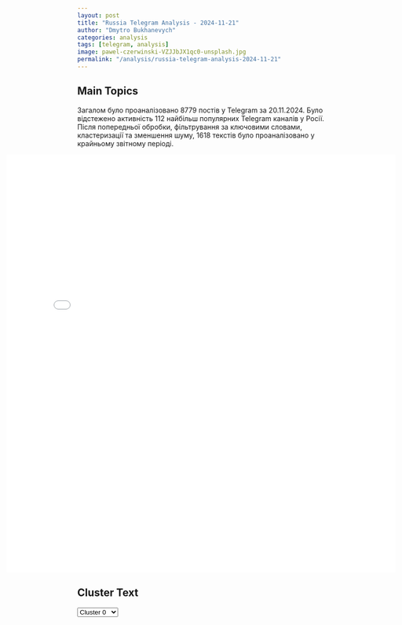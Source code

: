 ```yaml
---
layout: post
title: "Russia Telegram Analysis - 2024-11-21"
author: "Dmytro Bukhanevych"
categories: analysis
tags: [telegram, analysis]
image: pawel-czerwinski-VZJJbJX1qc0-unsplash.jpg
permalink: "/analysis/russia-telegram-analysis-2024-11-21"
---
```


<style>
    /* Adjusting iframe-container styles */
    .wide-iframe-container {
        width: calc(100% + 30vw);  /* Extending the width */
        margin-left: -15vw;       /* Negative margin to push to the left */
        overflow: hidden;         /* In case the iframe content spills over */
    }

    .wide-iframe-container iframe {
        width: 100%;  /* Making the iframe take the full width of its container */
        border: none; /* Removing any borders from the iframe */
    }

    /* Toggle mechanism */
    .hidden {
        display: none;
    }
    
    .show-content-target:checked + .show-content {
        display: block;
    }
</style>

<h2>Main Topics</h2>
<p>Загалом було проаналізовано 8779 постів у Telegram за 20.11.2024. Було відстежено активність 112 найбільш популярних Telegram каналів у Росії. Після попередньої обробки, фільтрування за ключовими словами, кластеризації та зменшення шуму, 1618 текстів було проаналізовано у крайньому звітному періоді.</p>
<!-- Embedding Main Plotly Visualization -->
<div class="wide-iframe-container">
    <iframe src="{{site.baseurl}}/visualizations/2024-11-21/fig_topics_time.html" height="850"></iframe>
</div>


<h2>Cluster Text</h2>

<!-- Dropdown to select a cluster -->
<select id="clusterSelector" onchange="displayClusterText()">
<option value="0">Cluster 0</option><option value="1">Cluster 1</option><option value="2">Cluster 2</option><option value="3">Cluster 3</option><option value="4">Cluster 4</option><option value="5">Cluster 5</option><option value="6">Cluster 6</option><option value="7">Cluster 7</option><option value="8">Cluster 8</option><option value="9">Cluster 9</option><option value="10">Cluster 10</option><option value="11">Cluster 11</option><option value="12">Cluster 12</option><option value="13">Cluster 13</option><option value="14">Cluster 14</option><option value="15">Cluster 15</option><option value="16">Cluster 16</option><option value="17">Cluster 17</option><option value="18">Cluster 18</option><option value="19">Cluster 19</option><option value="20">Cluster 20</option><option value="21">Cluster 21</option>
</select>

<!-- Display area for the selected cluster's text -->
<div id="clusterTextDisplay" class="hidden"></div>

<script type="text/javascript">
    var clusterDetails = {"0": "<b>Total Posts:</b> 15<br><b>Date:</b> 2024-11-20 19:00:59+00:00<br><b>Author:</b> rian_ru<br><b>Link:</b> https://t.me/s/rian_ru/269829<br><b>Subscribers:</b> 3356376<br><b>Text:</b> \u0422\u0435\u043a\u0441\u0442: \u2757\ufe0f\u0413\u043e\u0441\u0422\u0412 \u0411\u0435\u043b\u043e\u0440\u0443\u0441\u0441\u0438\u0438 \u0441\u043e\u043e\u0431\u0449\u0438\u043b\u043e \u043e \u043f\u043b\u0430\u043d\u0435 \u043e\u043f\u043f\u043e\u0437\u0438\u0446\u0438\u0438 \u0438 \u0417\u0430\u043f\u0430\u0434\u0430 \u043d\u0430\u043f\u0430\u0441\u0442\u044c \u043d\u0430 4 \u0442\u0435\u0440\u0440\u0438\u0442\u043e\u0440\u0438\u0438 \u043d\u0430 \u044e\u0433\u043e-\u0437\u0430\u043f\u0430\u0434\u0435 \u0441\u0442\u0440\u0430\u043d\u044b. \u041f\u0440\u0438\u0432\u043b\u0435\u043a\u0430\u0442\u044c \u0441\u043e\u0431\u0438\u0440\u0430\u043b\u0438\u0441\u044c \u0432\u043e\u043e\u0440\u0443\u0436\u0435\u043d\u043d\u044b\u0435 \u0433\u0440\u0443\u043f\u043f\u044b \u0438\u0437 \u041f\u043e\u043b\u044c\u0448\u0438, \u041b\u0438\u0442\u0432\u044b \u0438 \u0423\u043a\u0440\u0430\u0438\u043d\u044b.\u041e\u0442\u043c\u0435\u0447\u0430\u0435\u0442\u0441\u044f, \u0447\u0442\u043e \u043f\u043e \u043f\u043b\u0430\u043d\u0443 \u043d\u0430 \u0411\u0435\u043b\u043e\u0440\u0443\u0441\u0441\u0438\u044e \u0441\u043d\u0430\u0447\u0430\u043b\u0430 \u0434\u043e\u043b\u0436\u043d\u044b \u043d\u0430\u043f\u0430\u0441\u0442\u044c \u0431\u0430\u043d\u0434\u044b \u043d\u0430\u0446\u0438\u043e\u043d\u0430\u043b\u0438\u0441\u0442\u043e\u0432, \u0437\u0430\u0442\u0435\u043c \u0431\u0443\u0434\u0443\u0442 \u043f\u0440\u0438\u0432\u043b\u0435\u0447\u0435\u043d\u044b \u043d\u0430\u0435\u043c\u043d\u0438\u043a\u0438 \u0438 \u0441\u0438\u043b\u044b \u041d\u0410\u0422\u041e. \u0413\u043e\u0442\u043e\u0432\u0438\u0442\u044c \u0431\u043e\u0435\u0432\u0438\u043a\u043e\u0432 \u0434\u043b\u044f \u043d\u0430\u043f\u0430\u0434\u0435\u043d\u0438\u044f  \u043f\u043e\u043c\u043e\u0433\u0430\u044e\u0442 \u043f\u043e\u043b\u044c\u0441\u043a\u0438\u0435 \u0441\u043f\u0435\u0446\u0441\u043b\u0443\u0436\u0431\u044b.", "1": "<b>Total Posts:</b> 420<br><b>Date:</b> 2024-11-20 13:37:33+00:00<br><b>Author:</b> slavaded1337<br><b>Link:</b> https://t.me/s/slavaded1337/64142<br><b>Subscribers:</b> 501550<br><b>Text:</b> \u0422\u0435\u043a\u0441\u0442: \u0413\u043b\u0430\u0432\u0430 \u041a\u043e\u043c\u0438\u0442\u0435\u0442\u0430 \u043f\u043e \u043e\u0431\u043e\u0440\u043e\u043d\u0435 \u0413\u0414 \u0410\u043d\u0434\u0440\u0435\u0439 \u041a\u0430\u0440\u0442\u0430\u043f\u043e\u043b\u043e\u0432, \u0433\u0435\u043d\u0435\u0440\u0430\u043b-\u043f\u043e\u043b\u043a\u043e\u0432\u043d\u0438\u043a:\u0420\u043e\u0441\u0441\u0438\u044f \u0433\u043e\u0442\u043e\u0432\u0438\u0442 \u0431\u0435\u0441\u043f\u0440\u0435\u0446\u0435\u0434\u0435\u043d\u0442\u043d\u044b\u0439 \u0443\u0434\u0430\u0440. \u041d\u0430\u0437\u0432\u0430\u043b \u0441\u043e\u043e\u0431\u0449\u0435\u043d\u0438\u044f \u043f\u0440\u043e\u0442\u0438\u0432\u043d\u0438\u043a\u0430 \u043d\u0430\u0433\u043d\u0435\u0442\u0430\u043d\u0438\u0435\u043c \u0438 \u043e\u0431\u0432\u0438\u043d\u0438\u043b \u0421\u0428\u0410 \u0438 \u0438\u0445 \u0441\u043e\u044e\u0437\u043d\u0438\u043a\u043e\u0432 \u0432 \u044d\u0441\u043a\u0430\u043b\u0430\u0446\u0438\u0438, \u0440\u0430\u0437\u0440\u0435\u0448\u0430\u044f \u0423\u043a\u0440\u0430\u0438\u043d\u0435 \u0438\u0441\u043f\u043e\u043b\u044c\u0437\u043e\u0432\u0430\u0442\u044c \u0434\u0430\u043b\u044c\u043d\u043e\u0431\u043e\u0439\u043d\u043e\u0435 \u043e\u0440\u0443\u0436\u0438\u0435 \u043f\u043e \u0440\u043e\u0441\u0441\u0438\u0439\u0441\u043a\u043e\u0439 \u0442\u0435\u0440\u0440\u0438\u0442\u043e\u0440\u0438\u0438\u00ab\u0423\u0434\u0430\u0440 \u0431\u0443\u0434\u0435\u0442 \u043a\u0430\u043a \u0432\u0441\u0435\u0433\u0434\u0430 \u043d\u0435\u043e\u0436\u0438\u0434\u0430\u043d\u043d\u044b\u043c. \u041f\u0443\u0441\u0442\u044c \u0441\u0438\u0434\u044f\u0442 \u0432 \u043d\u043e\u0440\u0430\u0445 \u0438 \u0431\u043e\u044f\u0442\u0441\u044f\u00bb.\u0414\u044f\u0434\u044f \u0421\u043b\u0430\u0432\u0430. \u041f\u043e\u0434\u043f\u0438\u0441\u0430\u0442\u044c\u0441\u044f.", "2": "<b>Total Posts:</b> 49<br><b>Date:</b> 2024-11-20 09:44:41+00:00<br><b>Author:</b> ivan_utenkov13<br><b>Link:</b> https://t.me/s/ivan_utenkov13/62883<br><b>Subscribers:</b> 401307<br><b>Text:</b> \u0422\u0435\u043a\u0441\u0442: \u2757\ufe0f \u0410\u0434\u043c\u0438\u043d\u0438\u0441\u0442\u0440\u0430\u0446\u0438\u044f \u0411\u0430\u0439\u0434\u0435\u043d\u0430 \u0440\u0430\u0437\u0440\u0435\u0448\u0438\u043b\u0430 \u0438\u0441\u043f\u043e\u043b\u044c\u0437\u043e\u0432\u0430\u0442\u044c \u0431\u0440\u0438\u0442\u0430\u043d\u0441\u043a\u0438\u0435 \u0434\u0430\u043b\u044c\u043d\u043e\u0431\u043e\u0439\u043d\u044b\u0435 \u0440\u0430\u043a\u0435\u0442\u044b Storm Shadow \u0434\u043b\u044f \u0443\u0434\u0430\u0440\u043e\u0432 \u0432\u0433\u043b\u0443\u0431\u044c \u0420\u043e\u0441\u0441\u0438\u0438, \u0443\u0442\u0432\u0435\u0440\u0436\u0434\u0430\u0435\u0442 The Times.\u2757\ufe0f\u0418\u043d\u0444\u043e\u0440\u043c\u0430\u0446\u0438\u044f 24/7", "3": "<b>Total Posts:</b> 115<br><b>Date:</b> 2024-11-20 13:32:14+00:00<br><b>Author:</b> ostashkonews<br><b>Link:</b> https://t.me/s/OstashkoNews/162196<br><b>Subscribers:</b> 387818<br><b>Text:</b> \u0422\u0435\u043a\u0441\u0442: \ud83d\udd34 \u0412\u0440\u0430\u0433 \u0443\u0434\u0430\u0440\u0438\u043b \u0440\u0430\u043a\u0435\u0442\u0430\u043c\u0438 Storm Shadow \u043f\u043e \u041a\u0443\u0440\u0441\u043a\u043e\u0439 \u043e\u0431\u043b\u0430\u0441\u0442\u0438\u041f\u043e \u0440\u0435\u0433\u0438\u043e\u043d\u0443 \u0437\u0430\u043f\u0443\u0449\u0435\u043d\u043e \u0434\u043e 12 \u0440\u0430\u043a\u0435\u0442, \u043e\u0441\u043a\u043e\u043b\u043a\u0438 \u043a\u043e\u0442\u043e\u0440\u044b\u0445 \u043d\u0430 \u0444\u043e\u0442\u043e \u0432 \u043d.\u043f. \u041c\u0430\u0440\u044c\u0438\u043d\u043e.\u25aa\ufe0f\u0421\u0435\u0433\u043e\u0434\u043d\u044f \u0421\u0428\u0410 \u0441\u043d\u044f\u043b\u0438 \u0437\u0430\u043f\u0440\u0435\u0442 \u043d\u0430 \u043f\u0440\u0438\u043c\u0435\u043d\u0435\u043d\u0438\u0435 \u044d\u0442\u0438\u0445 \u0440\u0430\u043a\u0435\u0442 \u0434\u043b\u044f \u0443\u0434\u0430\u0440\u043e\u0432 \u0432\u0433\u043b\u0443\u0431\u044c \u0420\u043e\u0441\u0441\u0438\u0438.\u041e\u0441\u0442\u0430\u0448\u043a\u043e! \u0412\u0430\u0436\u043d\u043e\u0435 | \u043f\u043e\u0434\u043f\u0438\u0448\u0438\u0441\u044c | #\u0432\u0430\u0436\u043d\u043e\u0435", "4": "<b>Total Posts:</b> 104<br><b>Date:</b> 2024-11-20 08:56:01+00:00<br><b>Author:</b> bazabazon<br><b>Link:</b> https://t.me/s/bazabazon/33013<br><b>Subscribers:</b> 1580854<br><b>Text:</b> \u0422\u0435\u043a\u0441\u0442: \u0412\u043b\u0430\u0434\u0438\u043c\u0438\u0440 \u041f\u0443\u0442\u0438\u043d \u0433\u043e\u0442\u043e\u0432 \u043f\u0440\u043e\u0432\u0435\u0441\u0442\u0438 \u043f\u0435\u0440\u0435\u0433\u043e\u0432\u043e\u0440\u044b \u0441 \u0414\u043e\u043d\u0430\u043b\u044c\u0434\u043e\u043c \u0422\u0440\u0430\u043c\u043f\u043e\u043c \u043e \u043f\u0440\u0435\u043a\u0440\u0430\u0449\u0435\u043d\u0438\u0438 \u043e\u0433\u043d\u044f \u0432 \u0423\u043a\u0440\u0430\u0438\u043d\u0435. \u041e\u0431 \u044d\u0442\u043e\u043c \u0441\u043e\u043e\u0431\u0449\u0430\u0435\u0442 Reuters \u0441\u043e \u0441\u0441\u044b\u043b\u043a\u043e\u0439 \u043d\u0430 \u043d\u0435\u0441\u043a\u043e\u043b\u044c\u043a\u043e \u0438\u0441\u0442\u043e\u0447\u043d\u0438\u043a\u043e\u0432.\u041f\u043e \u0434\u0430\u043d\u043d\u044b\u043c \u0430\u0433\u0435\u043d\u0442\u0441\u0442\u0432\u0430, \u043f\u0440\u0435\u0437\u0438\u0434\u0435\u043d\u0442 \u0420\u043e\u0441\u0441\u0438\u0438 \u0433\u043e\u0442\u043e\u0432 \u0432\u0435\u0441\u0442\u0438 \u0434\u0438\u0430\u043b\u043e\u0433 \u0441 \u043d\u043e\u0432\u043e\u0438\u0437\u0431\u0440\u0430\u043d\u043d\u044b\u043c \u043f\u0440\u0435\u0437\u0438\u0434\u0435\u043d\u0442\u043e\u043c \u0421\u0428\u0410 \u0441 \u0443\u0447\u0451\u0442\u043e\u043c \u0441\u043b\u0435\u0434\u0443\u044e\u0449\u0438\u0445 \u0443\u0441\u043b\u043e\u0432\u0438\u0439: \u041f\u0443\u0442\u0438\u043d \u0438\u0441\u043a\u043b\u044e\u0447\u0430\u0435\u0442 \u043a\u0440\u0443\u043f\u043d\u044b\u0435 \u0442\u0435\u0440\u0440\u0438\u0442\u043e\u0440\u0438\u0430\u043b\u044c\u043d\u044b\u0435 \u0443\u0441\u0442\u0443\u043f\u043a\u0438 \u0438 \u043d\u0430\u0441\u0442\u0430\u0438\u0432\u0430\u0435\u0442 \u043d\u0430 \u043e\u0442\u043a\u0430\u0437\u0435 \u041a\u0438\u0435\u0432\u0430 \u043e\u0442 \u0432\u0441\u0442\u0443\u043f\u043b\u0435\u043d\u0438\u044f \u0432 \u041d\u0410\u0422\u041e. \u041f\u0440\u0438 \u044d\u0442\u043e\u043c \u041a\u0440\u0435\u043c\u043b\u044c \u0433\u043e\u0442\u043e\u0432 \u043e\u0431\u0441\u0443\u0434\u0438\u0442\u044c \u0433\u0430\u0440\u0430\u043d\u0442\u0438\u0438 \u0431\u0435\u0437\u043e\u043f\u0430\u0441\u043d\u043e\u0441\u0442\u0438 \u0434\u043b\u044f \u041a\u0438\u0435\u0432\u0430.\u0412 \u0442\u043e \u0436\u0435 \u0432\u0440\u0435\u043c\u044f \u0438\u0441\u0442\u043e\u0447\u043d\u0438\u043a\u0438 \u0443\u0442\u0432\u0435\u0440\u0436\u0434\u0430\u044e\u0442, \u0447\u0442\u043e \u041f\u0443\u0442\u0438\u043d \u0442\u0430\u043a\u0436\u0435 \u043c\u043e\u0436\u0435\u0442 \u043f\u043e\u0442\u0440\u0435\u0431\u043e\u0432\u0430\u0442\u044c \u043e\u0442 \u0423\u043a\u0440\u0430\u0438\u043d\u044b \u0440\u044f\u0434 \u0443\u0441\u0442\u0443\u043f\u043e\u043a: \u0441\u0440\u0435\u0434\u0438 \u043d\u0438\u0445 \u2014 \u043e\u0433\u0440\u0430\u043d\u0438\u0447\u0435\u043d\u0438\u0435 \u0447\u0438\u0441\u043b\u0435\u043d\u043d\u043e\u0441\u0442\u0438 \u0432\u043e\u043e\u0440\u0443\u0436\u0451\u043d\u043d\u044b\u0445 \u0441\u0438\u043b \u0438 \u0441\u043d\u044f\u0442\u0438\u0435 \u0437\u0430\u043f\u0440\u0435\u0442\u043e\u0432 \u043d\u0430 \u0438\u0441\u043f\u043e\u043b\u044c\u0437\u043e\u0432\u0430\u043d\u0438\u0435 \u0440\u0443\u0441\u0441\u043a\u043e\u0433\u043e \u044f\u0437\u044b\u043a\u0430.\u0422\u0430\u043a\u0436\u0435 \u041c\u043e\u0441\u043a\u0432\u0430 \u0433\u043e\u0442\u043e\u0432\u0430 \u043a \u0437\u0430\u043c\u043e\u0440\u043e\u0437\u043a\u0435 \u043a\u043e\u043d\u0444\u043b\u0438\u043a\u0442\u0430 \u0432\u0434\u043e\u043b\u044c \u043b\u0438\u043d\u0438\u0438 \u0444\u0440\u043e\u043d\u0442\u0430 \u0438 \u043f\u0440\u043e\u0432\u0435\u0434\u0435\u043d\u0438\u044e \u043f\u0435\u0440\u0435\u0433\u043e\u0432\u043e\u0440\u043e\u0432 \u043f\u043e \u0442\u043e\u0447\u043d\u043e\u043c\u0443 \u0440\u0430\u0437\u0434\u0435\u043b\u0435\u043d\u0438\u044e \u043d\u043e\u0432\u044b\u0445 \u0442\u0435\u0440\u0440\u0438\u0442\u043e\u0440\u0438\u0439 \u0420\u043e\u0441\u0441\u0438\u0438 (\u0414\u041d\u0420, \u041b\u041d\u0420, \u0425\u0435\u0440\u0441\u043e\u043d\u0441\u043a\u0430\u044f \u0438 \u0417\u0430\u043f\u043e\u0440\u043e\u0436\u0441\u043a\u0430\u044f \u043e\u0431\u043b\u0430\u0441\u0442\u0438). \u041f\u043e \u0434\u0430\u043d\u043d\u044b\u043c Reuters, \u0420\u043e\u0441\u0441\u0438\u044f \u043c\u043e\u0436\u0435\u0442 \u043e\u0442\u043a\u0430\u0437\u0430\u0442\u044c\u0441\u044f \u043e\u0442 \u043d\u0435\u043a\u043e\u0442\u043e\u0440\u044b\u0445 \u0443\u0447\u0430\u0441\u0442\u043a\u043e\u0432 \u0432 \u0425\u0430\u0440\u044c\u043a\u043e\u0432\u0441\u043a\u043e\u0439 \u0438 \u041d\u0438\u043a\u043e\u043b\u0430\u0435\u0432\u0441\u043a\u043e\u0439 \u043e\u0431\u043b\u0430\u0441\u0442\u044f\u0445. \u041f\u0440\u0430\u0432\u0434\u0430, \u0438\u0441\u0442\u043e\u0447\u043d\u0438\u043a\u0438 \u043e\u043f\u0430\u0441\u0430\u044e\u0442\u0441\u044f \u0443\u0436\u0435\u0441\u0442\u043e\u0447\u0435\u043d\u0438\u0439 \u0443\u0441\u043b\u043e\u0432\u0438\u0439 \u041c\u043e\u0441\u043a\u0432\u044b \u0432 \u0441\u043a\u043e\u0440\u043e\u043c \u0432\u0440\u0435\u043c\u0435\u043d\u0438 \u2014 \u044d\u0442\u043e \u0441\u0432\u044f\u0437\u0430\u043d\u043e \u0441 \u0440\u0435\u0448\u0435\u043d\u0438\u0435\u043c \u0414\u0436\u043e \u0411\u0430\u0439\u0434\u0435\u043d\u0430 \u0440\u0430\u0437\u0440\u0435\u0448\u0438\u0442\u044c \u0423\u043a\u0440\u0430\u0438\u043d\u0435 \u043f\u0440\u0438\u043c\u0435\u043d\u044f\u0442\u044c \u0431\u0430\u043b\u043b\u0438\u0441\u0442\u0438\u0447\u0435\u0441\u043a\u0438\u0435 \u0440\u0430\u043a\u0435\u0442\u044b \u0434\u0430\u043b\u044c\u043d\u0435\u0433\u043e \u0441\u043b\u0435\u0434\u043e\u0432\u0430\u043d\u0438\u044f ATACMS \u0432\u0433\u043b\u0443\u0431\u044c \u0420\u043e\u0441\u0441\u0438\u0438.\u2757 \u041f\u043e\u0434\u043f\u0438\u0441\u044b\u0432\u0430\u0439\u0442\u0435\u0441\u044c, \u044d\u0442\u043e Baza", "5": "<b>Total Posts:</b> 18<br><b>Date:</b> 2024-11-20 09:15:07+00:00<br><b>Author:</b> novosti_efir<br><b>Link:</b> https://t.me/s/novosti_efir/62269<br><b>Subscribers:</b> 3701806<br><b>Text:</b> \u0422\u0435\u043a\u0441\u0442: \u041f\u0443\u0442\u0438\u043d \u0433\u043e\u0442\u043e\u0432 \u043a\u00a0\u043a\u043e\u043d\u0442\u0430\u043a\u0442\u0430\u043c \u0438\u00a0\u043f\u0435\u0440\u0435\u0433\u043e\u0432\u043e\u0440\u0430\u043c \u043f\u043e\u00a0\u0423\u043a\u0440\u0430\u0438\u043d\u0435, \u0432\u00a0\u0442\u043e\u043c \u0447\u0438\u0441\u043b\u0435 \u0441\u00a0\u0422\u0440\u0430\u043c\u043f\u043e\u043c, \u0441\u043e\u043e\u0431\u0449\u0438\u043b \u041f\u0435\u0441\u043a\u043e\u0432.\u0421\u043e\u0431\u0440\u0430\u043b\u0438 \u0438\u00a0\u0434\u0440\u0443\u0433\u0438\u0435 \u0435\u0433\u043e \u0437\u0430\u044f\u0432\u043b\u0435\u043d\u0438\u044f:\ud83d\udc41\u041f\u0440\u0435\u0437\u0438\u0434\u0435\u043d\u0442 \u043f\u043e\u0440\u0443\u0447\u0430\u043b \u043e\u0431\u0435\u0441\u043f\u0435\u0447\u0438\u0442\u044c \u0431\u0435\u0437\u043e\u043f\u0430\u0441\u043d\u043e\u0441\u0442\u044c \u0432\u0441\u0435\u0445 \u043e\u0431\u044a\u0435\u043a\u0442\u043e\u0432 \u043a\u0440\u0438\u0442\u0438\u0447\u0435\u0441\u043a\u043e\u0439 \u0438\u043d\u0444\u0440\u0430\u0441\u0442\u0440\u0443\u043a\u0442\u0443\u0440\u044b, \u0432\u043a\u043b\u044e\u0447\u0430\u044f \u041a\u0440\u044b\u043c\u0441\u043a\u0438\u0439 \u043c\u043e\u0441\u0442.\ud83d\udc41\u0423\u043a\u0440\u0430\u0438\u043d\u0430 \u044f\u0432\u043b\u044f\u0435\u0442\u0441\u044f \u043f\u043e\u0434\u043f\u0438\u0441\u0430\u043d\u0442\u043e\u043c \u043a\u043e\u043d\u0432\u0435\u043d\u0446\u0438\u0438 \u041e\u041e\u041d \u043e\u00a0\u0437\u0430\u043f\u0440\u0435\u0442\u0435 \u043f\u0440\u043e\u0442\u0438\u0432\u043e\u043f\u0435\u0445\u043e\u0442\u043d\u044b\u0445\u00a0\u043c\u0438\u043d. \u0422\u0440\u0443\u0434\u043d\u043e \u0441\u043a\u0430\u0437\u0430\u0442\u044c, \u043d\u0430\u0441\u043a\u043e\u043b\u044c\u043a\u043e \u0434\u0430\u043d\u043d\u044b\u0435 \u043e\u0431\u00a0\u043e\u0434\u043e\u0431\u0440\u0435\u043d\u0438\u0438 \u0411\u0430\u0439\u0434\u0435\u043d\u043e\u043c \u043f\u043e\u0441\u0442\u0430\u0432\u043e\u043a \u043f\u0440\u043e\u0442\u0438\u0432\u043e\u043f\u0435\u0445\u043e\u0442\u043d\u044b\u0445 \u043c\u0438\u043d \u043d\u0430\u00a0\u0423\u043a\u0440\u0430\u0438\u043d\u0443 \u0441\u043e\u043e\u0442\u0432\u0435\u0442\u0441\u0442\u0432\u0443\u044e\u0442 \u0434\u0435\u0439\u0441\u0442\u0432\u0438\u0442\u0435\u043b\u044c\u043d\u043e\u0441\u0442\u0438.\ud83d\udc41\u0423\u0445\u043e\u0434\u044f\u0449\u0430\u044f \u0430\u0434\u043c\u0438\u043d\u0438\u0441\u0442\u0440\u0430\u0446\u0438\u044f \u0421\u0428\u0410 \u043f\u043e\u043b\u043d\u043e\u0441\u0442\u044c\u044e \u043f\u0440\u0438\u0432\u0435\u0440\u0436\u0435\u043d\u0430 \u043f\u0440\u043e\u0434\u043e\u043b\u0436\u0435\u043d\u0438\u044e \u0432\u043e\u0439\u043d\u044b \u043d\u0430\u00a0\u0423\u043a\u0440\u0430\u0438\u043d\u0435, \u0434\u0435\u043b\u0430\u0435\u0442 \u0434\u043b\u044f \u044d\u0442\u043e\u0433\u043e \u0432\u0441\u0435 \u0432\u043e\u0437\u043c\u043e\u0436\u043d\u043e\u0435.\ud83d\udc41\u0412\u00a0\u041a\u0440\u0435\u043c\u043b\u0435 \u043d\u0435\u00a0\u043a\u043e\u043c\u043c\u0435\u043d\u0442\u0438\u0440\u0443\u044e\u0442 \u043f\u0440\u0435\u0434\u0443\u043f\u0440\u0435\u0436\u0434\u0435\u043d\u0438\u0435 \u043f\u043e\u0441\u043e\u043b\u044c\u0441\u0442\u0432\u0430 \u0421\u0428\u0410 \u043e\u00a0\u0432\u043e\u0437\u043c\u043e\u0436\u043d\u043e\u0439 \u0440\u0430\u043a\u0435\u0442\u043d\u043e\u0439 \u0443\u0433\u0440\u043e\u0437\u0435 \u0432\u00a0\u041a\u0438\u0435\u0432\u0435.\ud83d\udc41\u0417\u0430\u043c\u043e\u0440\u043e\u0437\u043a\u0430 \u043a\u043e\u043d\u0444\u043b\u0438\u043a\u0442\u0430 \u043d\u0430\u00a0\u0423\u043a\u0440\u0430\u0438\u043d\u0435 \u043d\u0435\u043f\u0440\u0438\u0435\u043c\u043b\u0435\u043c\u0430 \u0434\u043b\u044f \u0420\u043e\u0441\u0441\u0438\u0438. \u0412\u0430\u0436\u043d\u043e \u0434\u043e\u0441\u0442\u0438\u0447\u044c \u0446\u0435\u043b\u0435\u0439 \u0441\u043f\u0435\u0446\u043e\u043f\u0435\u0440\u0430\u0446\u0438\u0438\ud83d\udce2 \u041f\u0440\u044f\u043c\u043e\u0439 \u044d\u0444\u0438\u0440", "6": "<b>Total Posts:</b> 54<br><b>Date:</b> 2024-11-20 06:15:17+00:00<br><b>Author:</b> dimsmirnov175<br><b>Link:</b> https://t.me/s/dimsmirnov175/84338<br><b>Subscribers:</b> 340782<br><b>Text:</b> \u0422\u0435\u043a\u0441\u0442: \u00ab\u0411\u0430\u0439\u0434\u0435\u043d \u043e\u0434\u043e\u0431\u0440\u0438\u043b \u043f\u0440\u043e\u0442\u0438\u0432\u043e\u043f\u0435\u0445\u043e\u0442\u043d\u044b\u0435 \u043c\u0438\u043d\u044b \u0434\u043b\u044f \u0423\u043a\u0440\u0430\u0438\u043d\u044b\u00bb: \u041a\u0438\u0435\u0432 \u043f\u0440\u043e\u0434\u043e\u043b\u0436\u0430\u0435\u0442 \u0442\u0435\u0440\u044f\u0442\u044c \u0442\u0435\u0440\u0440\u0438\u0442\u043e\u0440\u0438\u0438, \u0438 \u0412\u0430\u0448\u0438\u043d\u0433\u0442\u043e\u043d \u0432\u0441\u043b\u0435\u0434 \u0437\u0430 \u00ab\u0434\u043e\u0431\u0440\u043e\u043c\u00bb \u043d\u0430 \u0434\u0430\u043b\u044c\u043d\u043e\u0431\u043e\u0439\u043d\u044b\u0435 \u0440\u0430\u043a\u0435\u0442\u044b \u0432\u0433\u043b\u0443\u0431\u044c \u0420\u043e\u0441\u0441\u0438\u0438 \u0440\u0430\u0437\u0440\u0435\u0448\u0438\u043b \u0438 \u0433\u0443\u0431\u0438\u0442\u0435\u043b\u044c\u043d\u044b\u0435 \u0434\u043b\u044f \u0433\u0440\u0430\u0436\u0434\u0430\u043d\u0441\u043a\u043e\u0433\u043e \u043d\u0430\u0441\u0435\u043b\u0435\u043d\u0438\u044f \u043f\u0440\u043e\u0442\u0438\u0432\u043e\u043f\u0435\u0445\u043e\u0442\u043d\u044b\u0435 \u043c\u0438\u043d\u044b.\u00ab\u041f\u0440\u0435\u0437\u0438\u0434\u0435\u043d\u0442 \u0421\u0428\u0410 \u0414\u0436\u043e \u0411\u0430\u0439\u0434\u0435\u043d \u043e\u0434\u043e\u0431\u0440\u0438\u043b \u043f\u043e\u0441\u0442\u0430\u0432\u043a\u0443 \u043f\u0440\u043e\u0442\u0438\u0432\u043e\u043f\u0435\u0445\u043e\u0442\u043d\u044b\u0445 \u043d\u0430\u0437\u0435\u043c\u043d\u044b\u0445 \u043c\u0438\u043d \u0423\u043a\u0440\u0430\u0438\u043d\u0435, \u0441\u043e\u043e\u0431\u0449\u0438\u043b \u0430\u043c\u0435\u0440\u0438\u043a\u0430\u043d\u0441\u043a\u0438\u0439 \u0447\u0438\u043d\u043e\u0432\u043d\u0438\u043a. \u042d\u0442\u043e\u0442 \u0448\u0430\u0433 \u043c\u043e\u0436\u0435\u0442 \u043f\u043e\u043c\u043e\u0447\u044c \u0437\u0430\u043c\u0435\u0434\u043b\u0438\u0442\u044c \u043f\u0440\u043e\u0434\u0432\u0438\u0436\u0435\u043d\u0438\u0435 \u0420\u043e\u0441\u0441\u0438\u0438 \u043d\u0430 \u0432\u043e\u0441\u0442\u043e\u043a\u0435 \u0441\u0442\u0440\u0430\u043d\u044b, \u043e\u0441\u043e\u0431\u0435\u043d\u043d\u043e \u043f\u0440\u0438 \u0438\u0441\u043f\u043e\u043b\u044c\u0437\u043e\u0432\u0430\u043d\u0438\u0438 \u0432\u043c\u0435\u0441\u0442\u0435 \u0441 \u0434\u0440\u0443\u0433\u0438\u043c\u0438 \u0431\u043e\u0435\u043f\u0440\u0438\u043f\u0430\u0441\u0430\u043c\u0438 \u0438\u0437 \u0421\u043e\u0435\u0434\u0438\u043d\u0435\u043d\u043d\u044b\u0445 \u0428\u0442\u0430\u0442\u043e\u0432.\u0421\u0428\u0410 \u043e\u0436\u0438\u0434\u0430\u044e\u0442, \u0447\u0442\u043e \u0423\u043a\u0440\u0430\u0438\u043d\u0430 \u043f\u0440\u0438\u043c\u0435\u043d\u0438\u0442 \u043c\u0438\u043d\u044b \u043d\u0430 \u0441\u0432\u043e\u0435\u0439 \u0442\u0435\u0440\u0440\u0438\u0442\u043e\u0440\u0438\u0438, \u0445\u043e\u0442\u044f \u043e\u043d\u0430 \u0432\u0437\u044f\u043b\u0430 \u043d\u0430 \u0441\u0435\u0431\u044f \u043e\u0431\u044f\u0437\u0430\u0442\u0435\u043b\u044c\u0441\u0442\u0432\u043e \u043d\u0435 \u0438\u0441\u043f\u043e\u043b\u044c\u0437\u043e\u0432\u0430\u0442\u044c \u0438\u0445 \u0432 \u0440\u0430\u0439\u043e\u043d\u0430\u0445, \u043d\u0430\u0441\u0435\u043b\u0435\u043d\u043d\u044b\u0445 \u0435\u0435 \u0436\u0435 \u0433\u0440\u0430\u0436\u0434\u0430\u043d\u0441\u043a\u0438\u043c\u0438 \u043b\u0438\u0446\u0430\u043c\u0438, \u0441\u043a\u0430\u0437\u0430\u043b \u0447\u0438\u043d\u043e\u0432\u043d\u0438\u043a. \u0420\u0430\u043d\u0435\u0435 \u0412\u0430\u0448\u0438\u043d\u0433\u0442\u043e\u043d \u0434\u0430\u0432\u0430\u043b \u041a\u0438\u0435\u0432\u0443 \u0442\u043e\u043b\u044c\u043a\u043e \u043f\u0440\u043e\u0442\u0438\u0432\u043e\u0442\u0430\u043d\u043a\u043e\u0432\u044b\u0435 \u043c\u0438\u043d\u044b.\u0412\u0447\u0435\u0440\u0430 \u043f\u0440\u0435\u0437\u0438\u0434\u0435\u043d\u0442 \u0420\u043e\u0441\u0441\u0438\u0438 \u0412\u043b\u0430\u0434\u0438\u043c\u0438\u0440 \u041f\u0443\u0442\u0438\u043d \u0441\u043d\u0438\u0437\u0438\u043b \u043f\u043e\u0440\u043e\u0433 \u0434\u043b\u044f \u043d\u0430\u043d\u0435\u0441\u0435\u043d\u0438\u044f \u044f\u0434\u0435\u0440\u043d\u043e\u0433\u043e \u0443\u0434\u0430\u0440\u0430 \u0432 \u043e\u0442\u0432\u0435\u0442 \u043d\u0430 \u0431\u043e\u043b\u0435\u0435 \u0448\u0438\u0440\u043e\u043a\u0438\u0439 \u0441\u043f\u0435\u043a\u0442\u0440 \u043e\u0431\u044b\u0447\u043d\u044b\u0445 \u0430\u0442\u0430\u043a\u00bb.\u041f\u043e\u0434\u043f\u0438\u0448\u0438\u0441\u044c \u043d\u0430 \u041f\u0423\u041b N3", "7": "<b>Total Posts:</b> 26<br><b>Date:</b> 2024-11-20 13:10:18+00:00<br><b>Author:</b> bbbreaking<br><b>Link:</b> https://t.me/s/bbbreaking/194391<br><b>Subscribers:</b> 1825309<br><b>Text:</b> \u0422\u0435\u043a\u0441\u0442: \u26a1\ufe0f\u042d\u043a\u0441-\u0433\u043b\u0430\u0432\u043a\u043e\u043c \u0412\u0421\u0423 \u0417\u0430\u043b\u0443\u0436\u043d\u044b\u0439 \u043f\u0440\u0435\u0434\u043b\u0430\u0433\u0430\u043b \u0432\u0437\u043e\u0440\u0432\u0430\u0442\u044c \u043d\u0435 \u0442\u043e\u043b\u044c\u043a\u043e \u0433\u0430\u0437\u043e\u043f\u0440\u043e\u0432\u043e\u0434 \"\u0421\u0435\u0432\u0435\u0440\u043d\u044b\u0439 \u043f\u043e\u0442\u043e\u043a\", \u043d\u043e \u0438 \"\u0422\u0443\u0440\u0435\u0446\u043a\u0438\u0439 \u043f\u043e\u0442\u043e\u043a\" \u0432 \u0427\u0435\u0440\u043d\u043e\u043c \u043c\u043e\u0440\u0435, \u043e\u0434\u043d\u0430\u043a\u043e \u043e\u043f\u0435\u0440\u0430\u0446\u0438\u044f \u043f\u0440\u043e\u0432\u0430\u043b\u0438\u043b\u0430\u0441\u044c,\u00a0\u043f\u0438\u0448\u0435\u0442 \u043d\u0435\u043c\u0435\u0446\u043a\u043e\u0435 \u0438\u0437\u0434\u0430\u043d\u0438\u0435 Der Spiegel.\u0418\u0437\u0434\u0430\u043d\u0438\u0435 \u043e\u043f\u0438\u0441\u044b\u0432\u0430\u0435\u0442 \u043f\u043e\u0434\u0440\u043e\u0431\u043d\u043e\u0441\u0442\u0438 \u0432\u0437\u0440\u044b\u0432\u0430 \u0442\u0440\u0443\u0431\u043e\u043f\u0440\u043e\u0432\u043e\u0434\u0430 \u0432 \u0411\u0430\u043b\u0442\u0438\u0439\u0441\u043a\u043e\u043c \u043c\u043e\u0440\u0435. \u0410\u0442\u0430\u043a\u0443 \u043e\u0441\u0443\u0449\u0435\u0441\u0442\u0432\u0438\u043b\u0438 \u043e\u043a\u043e\u043b\u043e 12 \u0443\u043a\u0440\u0430\u0438\u043d\u0446\u0435\u0432 (\u0432\u043a\u043b\u044e\u0447\u0430\u044f \u043e\u0434\u043d\u0443 \u0436\u0435\u043d\u0449\u0438\u043d\u0443) - \u044d\u0442\u043e \u0431\u044b\u043b\u0438 \u0432\u043e\u0435\u043d\u043d\u044b\u0435 \u0438 \u0433\u0440\u0430\u0436\u0434\u0430\u043d\u0441\u043a\u0438\u0435, \u043e\u0431\u0443\u0447\u0435\u043d\u043d\u044b\u0435\u00a0\u0433\u0440\u0443\u043f\u043f\u043e\u0439, \u043a\u043e\u0442\u043e\u0440\u0430\u044f \u043d\u0435\u043e\u0434\u043d\u043e\u043a\u0440\u0430\u0442\u043d\u043e \u043f\u043b\u0430\u043d\u0438\u0440\u043e\u0432\u0430\u043b\u0430 \u0438 \u043f\u0440\u043e\u0432\u043e\u0434\u0438\u043b\u0430 \u0441\u0435\u043a\u0440\u0435\u0442\u043d\u044b\u0435 \u043e\u043f\u0435\u0440\u0430\u0446\u0438\u0438 \u0434\u043b\u044f \u0443\u043a\u0440\u0430\u0438\u043d\u0441\u043a\u0438\u0445 \u0441\u043f\u0435\u0446\u0441\u043b\u0443\u0436\u0431. \u041e\u043f\u0435\u0440\u0430\u0446\u0438\u044f \u043d\u0430\u0437\u044b\u0432\u0430\u043b\u0430\u0441\u044c \"\u0414\u0438\u0430\u043c\u0435\u0442\u0440\", \u0441\u0442\u043e\u0438\u043b\u0430 \u0434\u043e 300 \u0442\u044b\u0441\u044f\u0447 \u0435\u0432\u0440\u043e.\u0418\u0441\u043f\u043e\u043b\u044c\u0437\u043e\u0432\u0430\u043b\u0430\u0441\u044c \u0441\u043f\u0435\u0446\u0438\u0430\u043b\u044c\u043d\u0430\u044f \u0432\u0437\u0440\u044b\u0432\u0447\u0430\u0442\u043a\u0430, \u0437\u0430\u043c\u0430\u0441\u043a\u0438\u0440\u043e\u0432\u0430\u043d\u043d\u0430\u044f \u043f\u043e\u0434 \u0431\u0430\u043b\u043b\u043e\u043d \u0441 \u0432\u043e\u0437\u0434\u0443\u0445\u043e\u043c. \u0411\u043e\u043c\u0431\u0443 \u0440\u0430\u0437\u043c\u0435\u0449\u0430\u043b\u0438 \u043e\u043a\u043e\u043b\u043e \u0448\u0432\u043e\u0432 \u0442\u0440\u0443\u0431, \u0433\u0434\u0435 \u0443 \u043d\u0438\u0445 \u0441\u043b\u0430\u0431\u0435\u0435 \u0437\u0430\u0449\u0438\u0442\u0430. \u0414\u043e\u0441\u0442\u0430\u0432\u043b\u044f\u043b\u0438 \u043d\u0430 \u0430\u0440\u0435\u043d\u0434\u043e\u0432\u0430\u043d\u043d\u043e\u0439 \u044f\u0445\u0442\u0435, \u043a\u043e\u0442\u043e\u0440\u0430\u044f \u043c\u043e\u0436\u0435\u0442 \u0432\u043c\u0435\u0449\u0430\u0442\u044c \u043a\u0430\u043a \u0440\u0430\u0437 \u0434\u043e 12 \u0447\u0435\u043b\u043e\u0432\u0435\u043a \u0432 \u043f\u044f\u0442\u0438 \u043a\u0430\u044e\u0442\u0430\u0445.\u0412 \u0430\u043f\u0440\u0435\u043b\u0435 2022 \u043e\u043f\u0435\u0440\u0430\u0446\u0438\u044e \u043f\u0440\u0438\u043d\u0435\u0441\u043b\u0438 \u043d\u0430 \u0443\u0442\u0432\u0435\u0440\u0436\u0434\u0435\u043d\u0438\u0435 \u0417\u0430\u043b\u0443\u0436\u043d\u043e\u043c\u0443. \u041e\u043d \u0431\u044b\u043b \u0434\u043e\u0432\u043e\u043b\u0435\u043d, \u0447\u0442\u043e \u0417\u0435\u043b\u0435\u043d\u0441\u043a\u0438\u0439 \u043d\u0435 \u0432 \u043a\u0443\u0440\u0441\u0435 - \"\u044d\u0442\u0438 \u043b\u044e\u0434\u0438 \u043d\u0435 \u0441\u0442\u0430\u043b\u0438 \u0431\u044b \u0434\u043e\u0432\u0435\u0440\u044f\u0442\u044c \u043f\u0440\u0435\u0437\u0438\u0434\u0435\u043d\u0442\u0443 \u0438 \u0435\u0433\u043e \u043e\u043a\u0440\u0443\u0436\u0435\u043d\u0438\u044e\". \u0417\u0430\u043b\u0443\u0436\u043d\u043e\u043c\u0443 \u043e\u043f\u0435\u0440\u0430\u0446\u0438\u044f \u0442\u0430\u043a \u043f\u043e\u043d\u0440\u0430\u0432\u0438\u043b\u0430\u0441\u044c, \u0447\u0442\u043e \u043e\u043d \u043f\u0440\u0435\u0434\u043b\u043e\u0436\u0438\u043b \u0440\u0430\u0441\u0448\u0438\u0440\u0438\u0442\u044c \u0435\u0435 \u0438 \u043d\u0430 \u00ab\u0422\u0443\u0440\u0435\u0446\u043a\u0438\u0439 \u043f\u043e\u0442\u043e\u043a\u00bb, \u043d\u043e \u043e\u043d\u0430 \u043f\u043e\u0442\u0435\u0440\u043f\u0435\u043b\u0430 \u043d\u0435\u0443\u0434\u0430\u0447\u0443. \u0412 \u0438\u044e\u043d\u0435 \u043e\u0431 \u043e\u043f\u0435\u0440\u0430\u0446\u0438\u0438 \u043f\u043e \u00ab\u0421\u0435\u0432\u0435\u0440\u043d\u044b\u043c \u043f\u043e\u0442\u043e\u043a\u0430\u043c\u00bb \u0443\u0437\u043d\u0430\u043b\u0438 \u0437\u0430\u043f\u0430\u0434\u043d\u044b\u0435 \u0440\u0430\u0437\u0432\u0435\u0434\u043a\u0438 \u0438 \u043f\u0440\u0435\u0434\u0441\u0442\u0430\u0432\u0438\u0442\u0435\u043b\u044c \u0426\u0420\u0423 \u043f\u0440\u0438\u0448\u0435\u043b \u043a \u0417\u0435\u043b\u0435\u043d\u0441\u043a\u043e\u043c\u0443 - \u0442\u0430\u043a \u043f\u0440\u0435\u0437\u0438\u0434\u0435\u043d\u0442 \u0438 \u0443\u0437\u043d\u0430\u043b \u043e \u043f\u043e\u0434\u0433\u043e\u0442\u043e\u0432\u043a\u0435. \u0411\u044b\u043b \u0434\u0430\u043d \u043f\u0440\u0438\u043a\u0430\u0437 \u043d\u0430 \u043e\u0442\u043c\u0435\u043d\u0443. \u0420\u0443\u043a\u043e\u0432\u043e\u0434\u0438\u0442\u0435\u043b\u0438 \u043e\u043f\u0435\u0440\u0430\u0446\u0438\u0438 \u0440\u0435\u0448\u0438\u043b\u0438 \u043f\u043e\u0434\u043e\u0436\u0434\u0430\u0442\u044c, \u0430 \u0432 \u0430\u0432\u0433\u0443\u0441\u0442\u0435 \u0432\u043e\u0434\u043e\u043b\u0430\u0437\u044b \u0441 \u0431\u043e\u043c\u0431\u043e\u0439 \u043f\u043e\u0435\u0445\u0430\u043b\u0438 \u0432 \u041f\u043e\u043b\u044c\u0448\u0443. \u0422\u0430\u043c \u043e\u043d\u0438 \u0436\u0434\u0430\u043b\u0438 \u043f\u043e\u0434\u0434\u0435\u043b\u044c\u043d\u044b\u0435 \u0434\u043e\u043a\u0443\u043c\u0435\u043d\u0442\u044b \u0411\u043e\u043b\u0433\u0430\u0440\u0438\u0438 \u0438 \u0420\u0443\u043c\u044b\u043d\u0438\u0438.\u0412 \u0438\u0442\u043e\u0433\u0435 \u0434\u0438\u0432\u0435\u0440\u0441\u0430\u043d\u0442\u044b \u0437\u0430\u043b\u043e\u0436\u0438\u043b\u0438 \u0448\u0435\u0441\u0442\u044c \u0431\u043e\u043c\u0431, \u043d\u043e \u043e\u0434\u043d\u0430 \u043d\u0435 \u0432\u0437\u043e\u0440\u0432\u0430\u043b\u0430\u0441\u044c, \u0438\u0437-\u0437\u0430 \u0447\u0435\u0433\u043e \u0442\u0440\u0443\u0431\u0430 \u0411 \u00ab\u0421\u0435\u0432\u0435\u0440\u043d\u043e\u0433\u043e \u043f\u043e\u0442\u043e\u043a\u0430-2\u00bb \u043e\u0441\u0442\u0430\u043b\u0430\u0441\u044c \u043d\u0435\u0442\u0440\u043e\u043d\u0443\u0442\u043e\u0439.", "8": "<b>Total Posts:</b> 306<br><b>Date:</b> 2024-11-20 05:05:06+00:00<br><b>Author:</b> dimsmirnov175<br><b>Link:</b> https://t.me/s/dimsmirnov175/84334<br><b>Subscribers:</b> 340782<br><b>Text:</b> \u0422\u0435\u043a\u0441\u0442: \u041c\u0438\u043d\u043e\u0431\u043e\u0440\u043e\u043d\u044b \u0420\u043e\u0441\u0441\u0438\u0438: \u0412 \u0442\u0435\u0447\u0435\u043d\u0438\u0435 \u043f\u0440\u043e\u0448\u0435\u0434\u0448\u0435\u0439 \u043d\u043e\u0447\u0438 20 \u043d\u043e\u044f\u0431\u0440\u044f \u043f\u0440\u0438 \u043f\u043e\u043f\u044b\u0442\u043a\u0435 \u043a\u0438\u0435\u0432\u0441\u043a\u043e\u0433\u043e \u0440\u0435\u0436\u0438\u043c\u0430 \u0441\u043e\u0432\u0435\u0440\u0448\u0438\u0442\u044c \u0442\u0435\u0440\u0440\u043e\u0440\u0438\u0441\u0442\u0438\u0447\u0435\u0441\u043a\u0443\u044e \u0430\u0442\u0430\u043a\u0443 \u0441 \u043f\u0440\u0438\u043c\u0435\u043d\u0435\u043d\u0438\u0435\u043c \u0431\u0435\u0441\u043f\u0438\u043b\u043e\u0442\u043d\u044b\u0445 \u043b\u0435\u0442\u0430\u0442\u0435\u043b\u044c\u043d\u044b\u0445 \u0430\u043f\u043f\u0430\u0440\u0430\u0442\u043e\u0432 \u0434\u0435\u0436\u0443\u0440\u043d\u044b\u043c\u0438 \u0441\u0440\u0435\u0434\u0441\u0442\u0432\u0430\u043c\u0438 \u041f\u0412\u041e \u0443\u043d\u0438\u0447\u0442\u043e\u0436\u0435\u043d\u043e \u0438 \u043f\u0435\u0440\u0435\u0445\u0432\u0430\u0447\u0435\u043d\u043e 44 \u0443\u043a\u0440\u0430\u0438\u043d\u0441\u043a\u0438\u0445 \u0411\u043f\u041b\u0410 \u0441\u0430\u043c\u043e\u043b\u0435\u0442\u043d\u043e\u0433\u043e \u0442\u0438\u043f\u0430.\u041d\u0430\u0434 \u0442\u0435\u0440\u0440\u0438\u0442\u043e\u0440\u0438\u0435\u0439 \u041d\u043e\u0432\u0433\u043e\u0440\u043e\u0434\u0441\u043a\u043e\u0439 \u043e\u0431\u043b\u0430\u0441\u0442\u0438 \u0443\u043d\u0438\u0447\u0442\u043e\u0436\u0435\u043d\u043e 20 \u0411\u043f\u041b\u0410, 5 \u0411\u043f\u041b\u0410 \u0443\u043d\u0438\u0447\u0442\u043e\u0436\u0435\u043d\u044b \u043d\u0430\u0434 \u0442\u0435\u0440\u0440\u0438\u0442\u043e\u0440\u0438\u0435\u0439 \u041a\u0443\u0440\u0441\u043a\u043e\u0439 \u043e\u0431\u043b\u0430\u0441\u0442\u0438, 4 \u0411\u043f\u041b\u0410 \u2013 \u043d\u0430\u0434 \u0442\u0435\u0440\u0440\u0438\u0442\u043e\u0440\u0438\u0435\u0439 \u041e\u0440\u043b\u043e\u0432\u0441\u043a\u043e\u0439 \u043e\u0431\u043b\u0430\u0441\u0442\u0438, \u043f\u043e 3 \u0411\u043f\u041b\u0410 \u0441\u0431\u0438\u0442\u043e \u2013 \u043d\u0430\u0434 \u0442\u0435\u0440\u0440\u0438\u0442\u043e\u0440\u0438\u044f\u043c\u0438 \u0411\u0435\u043b\u0433\u043e\u0440\u043e\u0434\u0441\u043a\u043e\u0439, \u0422\u0443\u043b\u044c\u0441\u043a\u043e\u0439 \u0438 \u0422\u0432\u0435\u0440\u0441\u043a\u043e\u0439 \u043e\u0431\u043b\u0430\u0441\u0442\u0435\u0439, \u043f\u043e 2 \u0411\u043f\u041b\u0410 \u0443\u043d\u0438\u0447\u0442\u043e\u0436\u0435\u043d\u043e \u043d\u0430\u0434 \u0442\u0435\u0440\u0440\u0438\u0442\u043e\u0440\u0438\u044f\u043c\u0438 \u0411\u0440\u044f\u043d\u0441\u043a\u043e\u0439, \u041c\u043e\u0441\u043a\u043e\u0432\u0441\u043a\u043e\u0439 \u0438 \u0421\u043c\u043e\u043b\u0435\u043d\u0441\u043a\u043e\u0439 \u043e\u0431\u043b\u0430\u0441\u0442\u0435\u0439.\u041f\u043e\u0434\u043f\u0438\u0448\u0438\u0441\u044c \u043d\u0430 \u041f\u0423\u041b N3", "9": "<b>Total Posts:</b> 27<br><b>Date:</b> 2024-11-20 14:33:29+00:00<br><b>Author:</b> rt_russian<br><b>Link:</b> https://t.me/s/rt_russian/221659<br><b>Subscribers:</b> 1010969<br><b>Text:</b> \u0422\u0435\u043a\u0441\u0442: \u0421\u0428\u0410 \u0432\u044b\u0434\u0435\u043b\u044f\u044e\u0442 \u043d\u043e\u0432\u044b\u0439 \u043f\u0430\u043a\u0435\u0442 \u0432\u043e\u0435\u043d\u043d\u043e\u0439 \u043f\u043e\u043c\u043e\u0449\u0438 \u0423\u043a\u0440\u0430\u0438\u043d\u0435 \u043d\u0430 \u0441\u0443\u043c\u043c\u0443 $275 \u043c\u043b\u043d, \u0441\u043e\u043e\u0431\u0449\u0438\u043b\u0438 \u0432 \u041f\u0435\u043d\u0442\u0430\u0433\u043e\u043d\u0435. \u0412 \u043d\u0435\u0433\u043e \u0432\u043e\u0439\u0434\u0443\u0442 \u0441\u043d\u0430\u0440\u044f\u0434\u044b \u0434\u043b\u044f \u0420\u0421\u0417\u041e HIMARS, \u043f\u0440\u043e\u0442\u0438\u0432\u043e\u0442\u0430\u043d\u043a\u043e\u0432\u044b\u0435 \u043a\u043e\u043c\u043f\u043b\u0435\u043a\u0441\u044b Javelin \u0438 AT-4, \u043f\u0440\u043e\u0442\u0438\u0432\u043e\u0442\u0430\u043d\u043a\u043e\u0432\u044b\u0435 \u0440\u0430\u043a\u0435\u0442\u044b TOW, \u0430\u0440\u0442\u0438\u043b\u043b\u0435\u0440\u0438\u0439\u0441\u043a\u0438\u0435 \u0441\u043d\u0430\u0440\u044f\u0434\u044b, \u0411\u041f\u041b\u0410, \u0441\u0440\u0435\u0434\u0441\u0442\u0432\u0430 \u0445\u0438\u043c\u0437\u0430\u0449\u0438\u0442\u044b.\ud83d\udfe9 \u041f\u043e\u0434\u043f\u0438\u0441\u0430\u0442\u044c\u0441\u044f | \u041f\u0440\u0438\u0441\u043b\u0430\u0442\u044c \u043d\u043e\u0432\u043e\u0441\u0442\u044c | \u0427\u0438\u0442\u0430\u0442\u044c \u0430\u043d\u0430\u043b\u0438\u0442\u0438\u043a\u0443", "10": "<b>Total Posts:</b> 47<br><b>Date:</b> 2024-11-20 14:05:06+00:00<br><b>Author:</b> petrovtel<br><b>Link:</b> https://t.me/s/petrovtel/61336<br><b>Subscribers:</b> 562898<br><b>Text:</b> \u0422\u0435\u043a\u0441\u0442: \u0413\u043e\u0441\u0434\u0443\u043c\u0430 \u0435\u0434\u0438\u043d\u043e\u0433\u043b\u0430\u0441\u043d\u043e \u043e\u0434\u043e\u0431\u0440\u0438\u043b\u0430 \u0437\u0430\u043a\u043e\u043d\u043e\u043f\u0440\u043e\u0435\u043a\u0442 \u043e \u0441\u043f\u0435\u0446\u0441\u0447\u0435\u0442\u0430\u0445 \u0434\u043b\u044f \u0438\u043d\u043e\u0430\u0433\u0435\u043d\u0442\u043e\u0432\u00ab\u0417\u0430\u00bb \u0432 \u043f\u0435\u0440\u0432\u043e\u043c \u0447\u0442\u0435\u043d\u0438\u0438 \u043f\u0440\u043e\u0433\u043e\u043b\u043e\u0441\u043e\u0432\u0430\u043b\u0438 \u0432\u0441\u0435 408 \u0434\u0435\u043f\u0443\u0442\u0430\u0442\u043e\u0432, \u043d\u0430\u0445\u043e\u0434\u0438\u0432\u0448\u0438\u0435\u0441\u044f \u0432 \u0437\u0430\u043b\u0435. \u042d\u0442\u043e\u0442 \u0434\u043e\u043a\u0443\u043c\u0435\u043d\u0442 \u0444\u0430\u043a\u0442\u0438\u0447\u0435\u0441\u043a\u0438 \u043b\u0438\u0448\u0430\u0435\u0442 \u043b\u0435\u0433\u0430\u043b\u044c\u043d\u043e\u0433\u043e \u0437\u0430\u0440\u0430\u0431\u043e\u0442\u043a\u0430 \u0432 \u0420\u043e\u0441\u0441\u0438\u0438 \u0442\u0435\u0445, \u043a\u043e\u0433\u043e \u041c\u0438\u043d\u044e\u0441\u0442 \u043f\u0440\u0438\u0437\u043d\u0430\u043b \u0438\u043d\u043e\u0430\u0433\u0435\u043d\u0442\u043e\u043c.\u041f\u0440\u0435\u0434\u043f\u043e\u043b\u0430\u0433\u0430\u0435\u0442\u0441\u044f, \u0447\u0442\u043e \u043d\u0430 \u0441\u043f\u0435\u0446\u0441\u0447\u0435\u0442 \u0431\u0443\u0434\u0443\u0442 \u043f\u043e\u0441\u0442\u0443\u043f\u0430\u0442\u044c \u0430\u0432\u0442\u043e\u0440\u0441\u043a\u0438\u0435 \u043e\u0442\u0447\u0438\u0441\u043b\u0435\u043d\u0438\u044f \u0438\u043d\u043e\u0430\u0433\u0435\u043d\u0442\u043e\u0432. \u041f\u0440\u0438 \u044d\u0442\u043e\u043c \u043f\u043e\u043b\u0443\u0447\u0438\u0442\u044c \u0434\u0435\u043d\u044c\u0433\u0438 \u043c\u043e\u0436\u043d\u043e \u0431\u0443\u0434\u0435\u0442 \u0442\u043e\u043b\u044c\u043a\u043e \u043f\u043e\u0441\u043b\u0435 \u0441\u043d\u044f\u0442\u0438\u044f \u0441\u0442\u0430\u0442\u0443\u0441\u0430, \u0447\u0442\u043e \u0441\u0434\u0435\u043b\u0430\u0442\u044c \u043f\u0440\u0430\u043a\u0442\u0438\u0447\u0435\u0441\u043a\u0438 \u043d\u0435\u0432\u043e\u0437\u043c\u043e\u0436\u043d\u043e. \u0411\u043e\u043b\u0435\u0435 \u0442\u043e\u0433\u043e, \u0434\u0435\u043d\u044c\u0433\u0438 \u043c\u043e\u0433\u0443\u0442 \u043d\u0430\u043f\u0440\u0430\u0432\u0438\u0442\u044c \u0438 \u0432 \u043a\u0430\u0437\u043d\u0443 \u0433\u043e\u0441\u0443\u0434\u0430\u0440\u0441\u0442\u0432\u0430 \u0437\u0430 \u0448\u0442\u0440\u0430\u0444\u044b \u0438 \u0434\u0440\u0443\u0433\u0438\u0435 \u00ab\u043d\u0430\u0440\u0443\u0448\u0435\u043d\u0438\u044f\u00bb.\u041a\u041a \ud83d\udc00", "11": "<b>Total Posts:</b> 70<br><b>Date:</b> 2024-11-20 09:55:01+00:00<br><b>Author:</b> kontext_channel<br><b>Link:</b> https://t.me/s/kontext_channel/44534<br><b>Subscribers:</b> 911527<br><b>Text:</b> \u0422\u0435\u043a\u0441\u0442: \u0410\u043c\u0435\u0440\u0438\u043a\u0430\u043d\u0441\u043a\u043e\u0435, \u0438\u0442\u0430\u043b\u044c\u044f\u043d\u0441\u043a\u043e\u0435 \u0438 \u0438\u0441\u043f\u0430\u043d\u0441\u043a\u043e\u0435 \u043f\u043e\u0441\u043e\u043b\u044c\u0441\u0442\u0432\u0430 \u0432 \u041a\u0438\u0435\u0432\u0435 \u0437\u0430\u043a\u0440\u044b\u043b\u0438\u0441\u044c \u043d\u0430 \u0434\u0435\u043d\u044c \u0438\u0437-\u0437\u0430 \u0443\u0433\u0440\u043e\u0437\u044b \u043c\u0430\u0441\u0441\u0438\u0440\u043e\u0432\u0430\u043d\u043d\u043e\u0439 \u0432\u043e\u0437\u0434\u0443\u0448\u043d\u043e\u0439 \u0430\u0442\u0430\u043a\u0438\u041f\u043e\u0441\u043e\u043b\u044c\u0441\u0442\u0432\u043e \u0421\u0428\u0410 \u0432 \u0423\u043a\u0440\u0430\u0438\u043d\u0435 \u0437\u0430\u044f\u0432\u0438\u043b\u043e, \u0447\u0442\u043e \u043f\u043e\u043b\u0443\u0447\u0438\u043b\u043e \u00ab\u043a\u043e\u043d\u043a\u0440\u0435\u0442\u043d\u0443\u044e \u0438\u043d\u0444\u043e\u0440\u043c\u0430\u0446\u0438\u044e\u00bb \u043e \u043f\u043e\u0442\u0435\u043d\u0446\u0438\u0430\u043b\u044c\u043d\u043e\u0439 \u0430\u0442\u0430\u043a\u0435 \u0438 \u0440\u0435\u043a\u043e\u043c\u0435\u043d\u0434\u043e\u0432\u0430\u043b\u043e \u0430\u043c\u0435\u0440\u0438\u043a\u0430\u043d\u0441\u043a\u0438\u043c \u0433\u0440\u0430\u0436\u0434\u0430\u043d\u0430\u043c \u0431\u044b\u0442\u044c \u0433\u043e\u0442\u043e\u0432\u044b\u043c\u0438 \u043d\u0435\u043c\u0435\u0434\u043b\u0435\u043d\u043d\u043e \u0443\u043a\u0440\u044b\u0442\u044c\u0441\u044f \u0432 \u0441\u043b\u0443\u0447\u0430\u0435 \u043e\u0431\u044a\u044f\u0432\u043b\u0435\u043d\u0438\u044f \u0432\u043e\u0437\u0434\u0443\u0448\u043d\u043e\u0439 \u0442\u0440\u0435\u0432\u043e\u0433\u0438.\u041f\u043e\u0441\u043e\u043b\u044c\u0441\u0442\u0432\u043e \u0418\u0441\u043f\u0430\u043d\u0438\u0438 \u0441\u043e\u043e\u0431\u0449\u0438\u043b\u043e, \u0447\u0442\u043e \u043d\u0435 \u0431\u0443\u0434\u0435\u0442 \u043e\u043a\u0430\u0437\u044b\u0432\u0430\u0442\u044c \u0443\u0441\u043b\u0443\u0433\u0438 \u0432 \u0434\u043d\u0435\u0432\u043d\u043e\u0435 \u0432\u0440\u0435\u043c\u044f \u0438\u0437-\u0437\u0430 \u00ab\u043f\u043e\u0432\u044b\u0448\u0435\u043d\u043d\u043e\u0433\u043e \u0440\u0438\u0441\u043a\u0430 \u0432\u043e\u0437\u0434\u0443\u0448\u043d\u044b\u0445 \u0430\u0442\u0430\u043a \u043f\u043e \u0432\u0441\u0435\u0439 \u0423\u043a\u0440\u0430\u0438\u043d\u0435\u00bb. \u041f\u0440\u043e\u0436\u0438\u0432\u0430\u044e\u0449\u0438\u043c \u0432 \u0441\u0442\u0440\u0430\u043d\u0435 \u0438\u0441\u043f\u0430\u043d\u0446\u0430\u043c \u0434\u0438\u043f\u043c\u0438\u0441\u0441\u0438\u044f \u0440\u0430\u0437\u043e\u0441\u043b\u0430\u043b\u0430 \u043f\u0438\u0441\u044c\u043c\u043e, \u0432 \u043a\u043e\u0442\u043e\u0440\u043e\u043c \u043f\u043e\u0440\u0435\u043a\u043e\u043c\u0435\u043d\u0434\u043e\u0432\u0430\u043b\u0430 \u0438\u043c \u00ab\u043f\u0440\u0438\u043d\u0438\u043c\u0430\u0442\u044c \u043a\u0440\u0430\u0439\u043d\u0438\u0435 \u043c\u0435\u0440\u044b \u0431\u0435\u0437\u043e\u043f\u0430\u0441\u043d\u043e\u0441\u0442\u0438, \u0441\u043e\u0431\u043b\u044e\u0434\u0430\u0442\u044c \u0432\u0441\u0435 \u0440\u0435\u043a\u043e\u043c\u0435\u043d\u0434\u0430\u0446\u0438\u0438 \u043c\u0435\u0441\u0442\u043d\u044b\u0445 \u0432\u043b\u0430\u0441\u0442\u0435\u0439 \u0438 \u0432\u0441\u0435\u0433\u0434\u0430 \u0438\u043c\u0435\u0442\u044c \u0443\u0431\u0435\u0436\u0438\u0449\u0435\u00bb.\u0418\u0442\u0430\u043b\u044c\u044f\u043d\u0441\u043a\u043e\u0435 \u043f\u043e\u0441\u043e\u043b\u044c\u0441\u0442\u0432\u043e \u0432 \u041a\u0438\u0435\u0432\u0435 \u0438\u0437-\u0437\u0430 \u0443\u0433\u0440\u043e\u0437\u044b \u0432\u043e\u0437\u0434\u0443\u0448\u043d\u043e\u0439 \u0430\u0442\u0430\u043a\u0438 \u043d\u0435 \u0441\u0442\u0430\u043d\u0435\u0442 \u043f\u0440\u0438\u043d\u0438\u043c\u0430\u0442\u044c \u043f\u043e\u0441\u0435\u0442\u0438\u0442\u0435\u043b\u0435\u0439, \u043d\u043e \u043f\u0440\u043e\u0434\u043e\u043b\u0436\u0438\u0442 \u0440\u0430\u0431\u043e\u0442\u0443. \u0412\u0441\u0435\u043c \u0438\u0442\u0430\u043b\u044c\u044f\u043d\u0441\u043a\u0438\u043c \u0433\u0440\u0430\u0436\u0434\u0430\u043d\u0430\u043c, \u043d\u0430\u0445\u043e\u0434\u044f\u0449\u0438\u043c\u0441\u044f \u0432 \u0441\u0442\u0440\u0430\u043d\u0435, \u0440\u0435\u043a\u043e\u043c\u0435\u043d\u0434\u043e\u0432\u0430\u043d\u043e \u0441\u043e\u0431\u043b\u044e\u0434\u0430\u0442\u044c \u0441\u0430\u043c\u044b\u0435 \u0441\u0442\u0440\u043e\u0433\u0438\u0435 \u043c\u0435\u0440\u044b \u0431\u0435\u0437\u043e\u043f\u0430\u0441\u043d\u043e\u0441\u0442\u0438 \u0438 \u043d\u0435\u043c\u0435\u0434\u043b\u0435\u043d\u043d\u043e \u043e\u0442\u043f\u0440\u0430\u0432\u0438\u0442\u044c\u0441\u044f \u0432 \u0431\u043b\u0438\u0436\u0430\u0439\u0448\u0435\u0435 \u0443\u0431\u0435\u0436\u0438\u0449\u0435 \u0432 \u0441\u043b\u0443\u0447\u0430\u0435 \u0442\u0440\u0435\u0432\u043e\u0433\u0438.\u041e\u0431\u043d\u043e\u0432\u043b\u0435\u043d\u043e. \u041a \u043f\u0440\u0435\u0434\u0443\u043f\u0440\u0435\u0436\u0434\u0435\u043d\u0438\u044f\u043c \u043e\u0431 \u0443\u0433\u0440\u043e\u0437\u0435 \u0442\u0430\u043a\u0436\u0435 \u043f\u0440\u0438\u0441\u043e\u0435\u0434\u0438\u043d\u0438\u043b\u043e\u0441\u044c \u043f\u043e\u0441\u043e\u043b\u044c\u0441\u0442\u0432\u043e \u0413\u0440\u0435\u0446\u0438\u0438.\ud83d\udccc\ud83d\udccc\u0420\u0430\u043d\u0435\u0435 \u0432 \u041a\u0440\u0435\u043c\u043b\u0435 \u043e\u0442\u043a\u0430\u0437\u0430\u043b\u0438\u0441\u044c \u043a\u043e\u043c\u043c\u0435\u043d\u0442\u0438\u0440\u043e\u0432\u0430\u0442\u044c \u0441\u043e\u043e\u0431\u0449\u0435\u043d\u0438\u044f \u043e \u043f\u043e\u0442\u0435\u043d\u0446\u0438\u0430\u043b\u044c\u043d\u043e\u0439 \u043c\u0430\u0441\u0448\u0442\u0430\u0431\u043d\u043e\u0439 \u0432\u043e\u0437\u0434\u0443\u0448\u043d\u043e\u0439 \u0430\u0442\u0430\u043a\u0435 \u043d\u0430 \u0423\u043a\u0440\u0430\u0438\u043d\u0443", "12": "<b>Total Posts:</b> 16<br><b>Date:</b> 2024-11-20 09:24:49+00:00<br><b>Author:</b> readovkanews<br><b>Link:</b> https://t.me/s/readovkanews/89603<br><b>Subscribers:</b> 2823449<br><b>Text:</b> \u0422\u0435\u043a\u0441\u0442: \u2757\ufe0f\u0420\u0443\u0441\u0441\u043a\u0438\u0435 \u0432\u043e\u0439\u0441\u043a\u0430 \u043e\u0441\u0432\u043e\u0431\u043e\u0434\u0438\u043b\u0438 \u043d\u0430\u0441\u0435\u043b\u0435\u043d\u043d\u044b\u0439 \u043f\u0443\u043d\u043a\u0442 \u0418\u043b\u044c\u0438\u043d\u043a\u0430 \u0432 \u0414\u041d\u0420 \u2014 \u041c\u0438\u043d\u043e\u0431\u043e\u0440\u043e\u043d\u044b \u0420\u0424", "13": "<b>Total Posts:</b> 31<br><b>Date:</b> 2024-11-20 08:21:57+00:00<br><b>Author:</b> zhest_belgorod<br><b>Link:</b> https://t.me/s/zhest_belgorod/52120<br><b>Subscribers:</b> 684753<br><b>Text:</b> \u0422\u0435\u043a\u0441\u0442: \u2757\ufe0f\u041c\u0438\u0440\u043d\u044b\u0439 \u0436\u0438\u0442\u0435\u043b\u044c \u043f\u043e\u043b\u0443\u0447\u0438\u043b \u0440\u0430\u043d\u0435\u043d\u0438\u0435 \u0432 \u0440\u0435\u0437\u0443\u043b\u044c\u0442\u0430\u0442\u0435 \u0434\u0435\u0442\u043e\u043d\u0430\u0446\u0438\u0438 \u0411\u041f\u041b\u0410 \u0432\u043e \u0434\u0432\u043e\u0440\u0435 \u0447\u0430\u0441\u0442\u043d\u043e\u0433\u043e \u0434\u043e\u043c\u0430 \u0432 \u0441\u0435\u043b\u0435 \u0411\u0435\u0437\u044b\u043c\u0435\u043d\u043e \u0413\u0440\u0430\u0439\u0432\u043e\u0440\u043e\u043d\u0441\u043a\u043e\u0433\u043e \u043e\u043a\u0440\u0443\u0433\u0430\u00ab\u041d\u0430 \u043f\u043e\u043f\u0443\u0442\u043d\u043e\u043c \u0442\u0440\u0430\u043d\u0441\u043f\u043e\u0440\u0442\u0435 \u0435\u0433\u043e \u0434\u043e\u0441\u0442\u0430\u0432\u0438\u043b\u0438 \u0432 \u0413\u0440\u0430\u0439\u0432\u043e\u0440\u043e\u043d\u0441\u043a\u0443\u044e \u0426\u0420\u0411. \u0412\u0440\u0430\u0447\u0438 \u0434\u0438\u0430\u0433\u043d\u043e\u0441\u0442\u0438\u0440\u043e\u0432\u0430\u043b\u0438 \u0443 \u043c\u0443\u0436\u0447\u0438\u043d\u044b \u0431\u0430\u0440\u043e\u0442\u0440\u0430\u0432\u043c\u0443 \u0438 \u043e\u0441\u043a\u043e\u043b\u043e\u0447\u043d\u044b\u0435 \u0440\u0430\u043d\u0435\u043d\u0438\u044f \u0448\u0435\u0438, \u0441\u043f\u0438\u043d\u044b \u0438 \u0441\u0442\u043e\u043f\u044b. \u0414\u043b\u044f \u043f\u0440\u043e\u0434\u043e\u043b\u0436\u0435\u043d\u0438\u044f \u043b\u0435\u0447\u0435\u043d\u0438\u044f \u0435\u0433\u043e \u043f\u0435\u0440\u0435\u0432\u0435\u0434\u0443\u0442 \u0432 \u0433\u043e\u0440\u043e\u0434\u0441\u043a\u0443\u044e \u0431\u043e\u043b\u044c\u043d\u0438\u0446\u0443 \u21162 \u0433. \u0411\u0435\u043b\u0433\u043e\u0440\u043e\u0434\u0430. \u0412 \u0440\u0435\u0437\u0443\u043b\u044c\u0442\u0430\u0442\u0435 \u0430\u0442\u0430\u043a\u0438 \u043f\u043e\u0432\u0440\u0435\u0436\u0434\u0435\u043d\u043e \u043e\u0441\u0442\u0435\u043a\u043b\u0435\u043d\u0438\u0435 \u0434\u043e\u043c\u0430 \u0438 \u043d\u0430\u0434\u0432\u043e\u0440\u043d\u043e\u0439 \u043f\u043e\u0441\u0442\u0440\u043e\u0439\u043a\u0438\u00bb, \u2014 \u0441\u043e\u043e\u0431\u0449\u0438\u043b \u0433\u0443\u0431\u0435\u0440\u043d\u0430\u0442\u043e\u0440.\u2755 \u0416\u0435\u0441\u0442\u044c \u0411\u0435\u043b\u0433\u043e\u0440\u043e\u0434 - \u043f\u043e\u0434\u043f\u0438\u0441\u0430\u0442\u044c\u0441\u044f", "14": "<b>Total Posts:</b> 22<br><b>Date:</b> 2024-11-20 17:17:58+00:00<br><b>Author:</b> ejdailyru<br><b>Link:</b> https://t.me/s/ejdailyru/282174<br><b>Subscribers:</b> 590337<br><b>Text:</b> \u0422\u0435\u043a\u0441\u0442: \u0423 \u0423\u043a\u0440\u0430\u0438\u043d\u044b \u043f\u043e\u043a\u0430 \u043d\u0435\u0442 \u0441\u0442\u043e\u043b\u044c\u043a\u043e \u0441\u0438\u043b, \u0447\u0442\u043e\u0431\u044b \u0441 \u043e\u0440\u0443\u0436\u0438\u0435\u043c \u0432 \u0440\u0443\u043a\u0430\u0445 \u0434\u043e\u0439\u0442\u0438 \u0434\u043e \u0433\u0440\u0430\u043d\u0438\u0446 1991 \u0433\u043e\u0434\u0430, \u0437\u0430\u044f\u0432\u0438\u043b \u0417\u0435\u043b\u0435\u043d\u0441\u043a\u0438\u0439 \u0432 \u0438\u043d\u0442\u0435\u0440\u0432\u044c\u044e Fox News.\u00ab\u041c\u044b \u043d\u0435 \u043c\u043e\u0436\u0435\u043c \u0442\u0440\u0430\u0442\u0438\u0442\u044c \u0434\u0435\u0441\u044f\u0442\u043a\u0438 \u0442\u044b\u0441\u044f\u0447 \u043d\u0430\u0448\u0438\u0445 \u043b\u044e\u0434\u0435\u0439, \u0447\u0442\u043e\u0431\u044b \u043e\u043d\u0438 \u0433\u0438\u0431\u043b\u0438 \u0440\u0430\u0434\u0438 \u0442\u043e\u0433\u043e, \u0447\u0442\u043e\u0431\u044b \u041a\u0440\u044b\u043c \u0432\u0435\u0440\u043d\u0443\u043b\u0441\u044f. \u0415\u0433\u043e \u043c\u043e\u0436\u043d\u043e \u0432\u0435\u0440\u043d\u0443\u0442\u044c \u0434\u0438\u043f\u043b\u043e\u043c\u0430\u0442\u0438\u0447\u0435\u0441\u043a\u0438\u043c \u043f\u0443\u0442\u0435\u043c\u00bb, \u2013 \u0442\u0430\u043a\u0436\u0435 \u0441\u043a\u0430\u0437\u0430\u043b \u0443\u043a\u0440\u0430\u0438\u043d\u0441\u043a\u0438\u0439 \u043f\u0440\u0435\u0437\u0438\u0434\u0435\u043d\u0442. @ejdailyru", "15": "<b>Total Posts:</b> 24<br><b>Date:</b> 2024-11-20 08:45:15+00:00<br><b>Author:</b> mariavladimirovnazakharova<br><b>Link:</b> https://t.me/s/MariaVladimirovnaZakharova/9286<br><b>Subscribers:</b> 494073<br><b>Text:</b> \u0422\u0435\u043a\u0441\u0442: \u0412\u0438\u0434\u0435\u043e\u043e\u0431\u0440\u0430\u0449\u0435\u043d\u0438\u0435 \u043a \u0443\u0447\u0430\u0441\u0442\u043d\u0438\u043a\u0430\u043c \u0438 \u043e\u0440\u0433\u0430\u043d\u0438\u0437\u0430\u0442\u043e\u0440\u0430\u043c \u0444\u043e\u0440\u0443\u043c\u0430 \u00ab\u0414\u0438\u0430\u043b\u043e\u0433 \u043e \u0444\u0435\u0439\u043a\u0430\u0445 2.0\u00bb. \u041e \u0437\u043b\u043e\u0431\u043e\u0434\u043d\u0435\u0432\u043d\u043e\u043c: \u0431\u043e\u0440\u044c\u0431\u0435 \u0441 \u0434\u0435\u0437\u0438\u043d\u0444\u043e\u0440\u043c\u0430\u0446\u0438\u0435\u0439 \u0438 \u0444\u0435\u0439\u043a\u0430\u043c\u0438 \u0432\u043e \u0432\u0441\u0435\u0445 \u0438\u0445 \u043f\u0440\u043e\u044f\u0432\u043b\u0435\u043d\u0438\u044f\u0445, \u043e\u0442\u0441\u0442\u0430\u0438\u0432\u0430\u043d\u0438\u0438 \u0438\u043d\u0444\u043e\u0440\u043c\u0430\u0446\u0438\u043e\u043d\u043d\u043e\u0433\u043e \u0438 \u0446\u0438\u0444\u0440\u043e\u0432\u043e\u0433\u043e \u0441\u0443\u0432\u0435\u0440\u0435\u043d\u0438\u0442\u0435\u0442\u0430.\u041a \u0441\u043e\u0436\u0430\u043b\u0435\u043d\u0438\u044e, \u043f\u0440\u0438\u0448\u043b\u043e\u0441\u044c \u043e\u0433\u0440\u0430\u043d\u0438\u0447\u0438\u0442\u044c\u0441\u044f \u0432\u0438\u0434\u0435\u043e\u043e\u0431\u0440\u0430\u0449\u0435\u043d\u0438\u0435\u043c: \u0440\u043e\u0441\u0441\u0438\u0439\u0441\u043a\u0430\u044f \u0434\u0435\u043b\u0435\u0433\u0430\u0446\u0438\u044f, \u0432\u043e\u0437\u0433\u043b\u0430\u0432\u043b\u044f\u0435\u043c\u0430\u044f \u041c\u0438\u043d\u0438\u0441\u0442\u0440\u043e\u043c \u0438\u043d\u043e\u0441\u0442\u0440\u0430\u043d\u043d\u044b\u0445 \u0434\u0435\u043b \u0420\u043e\u0441\u0441\u0438\u0438 \u0421\u0435\u0440\u0433\u0435\u0435\u043c \u0412\u0438\u043a\u0442\u043e\u0440\u043e\u0432\u0438\u0447\u0435\u043c \u041b\u0430\u0432\u0440\u043e\u0432\u044b\u043c, \u0431\u0443\u043a\u0432\u0430\u043b\u044c\u043d\u043e \u043d\u0430\u043a\u0430\u043d\u0443\u043d\u0435 \u043f\u0440\u0438\u043d\u0438\u043c\u0430\u043b\u0430 \u0443\u0447\u0430\u0441\u0442\u0438\u0435 \u0432 \u043c\u0435\u0440\u043e\u043f\u0440\u0438\u044f\u0442\u0438\u044f\u0445 \u0441\u0430\u043c\u043c\u0438\u0442\u0430 \u00ab\u0413\u0440\u0443\u043f\u043f\u044b \u0434\u0432\u0430\u0434\u0446\u0430\u0442\u0438\u00bb \u0432 \u0420\u0438\u043e-\u0434\u0435-\u0416\u0430\u043d\u0435\u0439\u0440\u043e.\ud83d\udd34 \u041f\u043b\u0435\u043d\u0430\u0440\u043d\u043e\u0435 \u0437\u0430\u0441\u0435\u0434\u0430\u043d\u0438\u0435 \ud83d\udd34 \u0414\u0438\u0441\u043a\u0443\u0441\u0441\u0438\u043e\u043d\u043d\u044b\u0435 \u0441\u0435\u0441\u0441\u0438\u0438 \u0438 \u043a\u0440\u0443\u0433\u043b\u044b\u0435 \u0441\u0442\u043e\u043b\u044b", "16": "<b>Total Posts:</b> 13<br><b>Date:</b> 2024-11-20 14:14:40+00:00<br><b>Author:</b> ssigny<br><b>Link:</b> https://t.me/s/ssigny/117980<br><b>Subscribers:</b> 529680<br><b>Text:</b> \u0422\u0435\u043a\u0441\u0442: \u0422\u043e\u043b\u044c\u043a\u043e 25% \u0432\u043e\u0435\u043d\u043d\u043e\u0441\u043b\u0443\u0436\u0430\u0449\u0438\u0445 \u0412\u0421\u0423 \u044f\u0432\u043b\u044f\u044e\u0442\u0441\u044f \u0434\u043e\u0431\u0440\u043e\u0432\u043e\u043b\u044c\u0446\u0430\u043c\u0438, \u0430 \u043e\u0441\u0442\u0430\u043b\u044c\u043d\u044b\u0435 75% \u2014 \u043c\u043e\u0431\u0438\u043b\u0438\u0437\u043e\u0432\u0430\u043d\u043d\u044b\u0435, \u0441\u043e\u043e\u0431\u0449\u0430\u0435\u0442 Bloomberg \u0441\u043e \u0441\u0441\u044b\u043b\u043a\u043e\u0439 \u043d\u0430 \u043c\u0438\u043d\u0438\u0441\u0442\u0435\u0440\u0441\u0442\u0432\u043e \u043e\u0431\u043e\u0440\u043e\u043d\u044b \u0423\u043a\u0440\u0430\u0438\u043d\u044b.\u0410\u0433\u0435\u043d\u0442\u0441\u0442\u0432\u043e \u043e\u0442\u043c\u0435\u0447\u0430\u0435\u0442, \u0447\u0442\u043e \u043d\u0430\u0441\u0442\u0440\u043e\u0435\u043d\u0438\u0435 \u043d\u0430 \u0444\u0440\u043e\u043d\u0442\u0435 \u0441\u0435\u0439\u0447\u0430\u0441 \u00ab\u043e\u0442\u0447\u0430\u044f\u043d\u043d\u043e\u0435\u00bb: \u043c\u0443\u0436\u0447\u0438\u043d\u044b \u0438\u0437\u0431\u0435\u0433\u0430\u044e\u0442 \u043f\u0440\u0438\u0437\u044b\u0432\u0430, \u043d\u0435\u0434\u0435\u043b\u044f\u043c\u0438 \u043d\u0435 \u0432\u044b\u0445\u043e\u0434\u044f \u0438\u0437 \u043a\u0432\u0430\u0440\u0442\u0438\u0440, \u0430 \u0441\u043e\u0442\u043d\u0438 \u0443\u0436\u0435 \u0432\u044b\u0435\u0445\u0430\u043b\u0438 \u0437\u0430 \u0433\u0440\u0430\u043d\u0438\u0446\u0443. \u041a\u0440\u043e\u043c\u0435 \u0442\u043e\u0433\u043e, \u043f\u043e \u043c\u0435\u0440\u0435 \u043f\u0440\u043e\u0434\u0432\u0438\u0436\u0435\u043d\u0438\u044f \u0440\u043e\u0441\u0441\u0438\u0439\u0441\u043a\u0438\u0445 \u0432\u043e\u0439\u0441\u043a \u0437\u043d\u0430\u0447\u0438\u0442\u0435\u043b\u044c\u043d\u043e \u0441\u043e\u043a\u0440\u0430\u0442\u0438\u043b\u0438\u0441\u044c \u0434\u043e\u043d\u0430\u0442\u044b \u043d\u0430 \u043d\u0443\u0436\u0434\u044b \u0430\u0440\u043c\u0438\u0438.", "17": "<b>Total Posts:</b> 53<br><b>Date:</b> 2024-11-20 17:07:47+00:00<br><b>Author:</b> treugolniklpr<br><b>Link:</b> https://t.me/s/treugolniklpr/71132<br><b>Subscribers:</b> 687133<br><b>Text:</b> \u0422\u0435\u043a\u0441\u0442: \u0410\u043b\u0442\u0443\u0445\u043e\u0432\u043e\u0412\u043d\u0438\u043c\u0430\u043d\u0438\u0435!\u0412\u043e\u0437\u043c\u043e\u0436\u043d\u043e \u0411\u041f\u041b\u0410", "18": "<b>Total Posts:</b> 15<br><b>Date:</b> 2024-11-20 20:30:12+00:00<br><b>Author:</b> shot_shot<br><b>Link:</b> https://t.me/s/shot_shot/74357<br><b>Subscribers:</b> 1206439<br><b>Text:</b> \u0422\u0435\u043a\u0441\u0442: \u041d\u0430 \u0432\u0438\u0434\u0435\u043e \u2014 \u043d\u043e\u0432\u044b\u0439 \u043c\u0438\u043d\u0438\u0441\u0442\u0440 \u043e\u0431\u0440\u0430\u0437\u043e\u0432\u0430\u043d\u0438\u044f \u0421\u0428\u0410. \u0414\u043e\u043d\u0430\u043b\u044c\u0434 \u0422\u0440\u0430\u043c\u043f \u043d\u0430\u043c\u0435\u0440\u0435\u043d \u043d\u0430\u0437\u043d\u0430\u0447\u0438\u0442\u044c \u0441\u043e\u043e\u0441\u043d\u043e\u0432\u0430\u0442\u0435\u043b\u044c\u043d\u0438\u0446\u0443 \u0440\u0435\u0441\u0442\u043b\u0438\u043d\u0433\u043e\u0432\u043e\u0433\u043e \u043f\u0440\u043e\u043c\u043e\u0443\u0448\u0435\u043d\u0430 WWE (World Wrestling Entertainment) \u041b\u0438\u043d\u0434\u0443 \u041c\u0430\u043a\u043c\u044d\u043d \u043d\u0430 \u044d\u0442\u043e\u0442 \u043f\u043e\u0441\u0442. \u0412\u043e \u0432\u0440\u0435\u043c\u044f \u043f\u0435\u0440\u0432\u043e\u0433\u043e \u0441\u0440\u043e\u043a\u0430 \u0422\u0440\u0430\u043c\u043f\u0430 \u043e\u043d\u0430 \u0437\u0430\u043d\u0438\u043c\u0430\u043b\u0430 \u0434\u043e\u043b\u0436\u043d\u043e\u0441\u0442\u044c \u0430\u0434\u043c\u0438\u043d\u0438\u0441\u0442\u0440\u0430\u0442\u043e\u0440\u0430 \u0443\u043f\u0440\u0430\u0432\u043b\u0435\u043d\u0438\u044f \u043f\u043e \u0434\u0435\u043b\u0430\u043c \u043c\u0430\u043b\u043e\u0433\u043e \u0431\u0438\u0437\u043d\u0435\u0441\u0430. \u0412 \u0421\u0435\u0442\u0438 \u0443\u0436\u0435 \u043d\u0430\u0447\u0430\u043b\u0438 \u0430\u043a\u0442\u0438\u0432\u043d\u043e \u0432\u0438\u0440\u0443\u0441\u0438\u0442\u044c\u0441\u044f \u0432\u0438\u0434\u0435\u043e \u0441 \u0435\u0451 \u0443\u0447\u0430\u0441\u0442\u0438\u0435\u043c.\u041b\u0438\u0446\u0430 \u0434\u0435\u0442\u0435\u0439 \u043f\u0440\u0435\u0434\u0441\u0442\u0430\u0432\u0438\u043b\u0438?\ud83c\udfaf \u041f\u043e\u0434\u043f\u0438\u0441\u044b\u0432\u0430\u0439\u0441\u044f \u043d\u0430 SHOT\ud83d\udce9 \u041f\u0440\u0438\u0441\u043b\u0430\u0442\u044c \u043d\u043e\u0432\u043e\u0441\u0442\u044c", "19": "<b>Total Posts:</b> 21<br><b>Date:</b> 2024-11-20 12:24:57+00:00<br><b>Author:</b> ejdailyru<br><b>Link:</b> https://t.me/s/ejdailyru/282101<br><b>Subscribers:</b> 590337<br><b>Text:</b> \u0422\u0435\u043a\u0441\u0442: \u041a\u0430\u043f\u0438\u0442\u0430\u043d\u043e\u043c \u043a\u0438\u0442\u0430\u0439\u0441\u043a\u043e\u0433\u043e \u0441\u0443\u0434\u043d\u0430, \u043a\u043e\u0442\u043e\u0440\u043e\u0435 \u043f\u043e\u0434\u043e\u0437\u0440\u0435\u0432\u0430\u044e\u0442 \u0432 \u043f\u043e\u0432\u0440\u0435\u0436\u0434\u0435\u043d\u0438\u0438 \u043a\u0430\u0431\u0435\u043b\u0435\u0439 \u043d\u0430 \u0434\u043d\u0435 \u0411\u0430\u043b\u0442\u0438\u0439\u0441\u043a\u043e\u0433\u043e \u043c\u043e\u0440\u044f, \u043e\u043a\u0430\u0437\u0430\u043b\u0441\u044f \u0433\u0440\u0430\u0436\u0434\u0430\u043d\u0438\u043d \u0420\u043e\u0441\u0441\u0438\u0438, \u0441\u043e\u043e\u0431\u0449\u0430\u0435\u0442 Bild. \u041f\u043e \u043e\u0434\u043d\u043e\u0439 \u0438\u0437 \u0432\u0435\u0440\u0441\u0438\u0439, \u043a\u0430\u0431\u0435\u043b\u0438 \u043c\u043e\u0433 \u043e\u0431\u043e\u0440\u0432\u0430\u0442\u044c \u0441\u043f\u0443\u0449\u0435\u043d\u043d\u044b\u0439 \u0432 \u0432\u043e\u0434\u0443 \u044f\u043a\u043e\u0440\u044c \u0438\u043b\u0438 \u0434\u043e\u043d\u043d\u044b\u0439 \u0442\u0440\u0430\u043b. \u041f\u043e\u0434 \u043f\u043e\u0434\u043e\u0437\u0440\u0435\u043d\u0438\u0435 \u043f\u043e\u043f\u0430\u043b\u043e \u043a\u0438\u0442\u0430\u0439\u0441\u043a\u043e\u0435 \u0433\u0440\u0443\u0437\u043e\u0432\u043e\u0435 \u0441\u0443\u0434\u043d\u043e Yi Peng 3. \u041a\u043e\u0440\u0430\u0431\u043b\u044c \u043f\u0440\u0438\u0432\u043b\u0435\u043a \u0432\u043d\u0438\u043c\u0430\u043d\u0438\u0435 \u0441\u0432\u043e\u0438\u043c\u0438 \u0441\u0442\u0440\u0430\u043d\u043d\u044b\u043c\u0438 \u043c\u0430\u0440\u0448\u0440\u0443\u0442\u0430\u043c\u0438, \u043f\u043e\u044d\u0442\u043e\u043c\u0443 \u0434\u0432\u0430 \u0441\u0443\u0434\u043d\u0430 \u0412\u041c\u0421 \u0414\u0430\u043d\u0438\u0438 \u043f\u043e\u0441\u043b\u0435\u0434\u043e\u0432\u0430\u043b\u0438 \u0437\u0430 \u043d\u0438\u043c. \u0421\u043e\u0433\u043b\u0430\u0441\u043d\u043e \u0441\u043e\u043e\u0431\u0449\u0435\u043d\u0438\u044f\u043c \u0432 \u0441\u043e\u0446\u0438\u0430\u043b\u044c\u043d\u044b\u0445 \u0441\u0435\u0442\u044f\u0445, \u0434\u0430\u0442\u0447\u0430\u043d\u0435, \u043f\u043e \u0432\u0441\u0435\u0439 \u0432\u0438\u0434\u0438\u043c\u043e\u0441\u0442\u0438, \u043d\u0430\u0441\u0442\u0438\u0433\u043b\u0438 Yi Peng 3 \u0438 \u043e\u0441\u0442\u0430\u043d\u043e\u0432\u0438\u043b\u0438 \u0435\u0433\u043e. \u041a\u0430\u043f\u0438\u0442\u0430\u043d\u043e\u043c \u0441\u0443\u0434\u043d\u0430 \u043e\u043a\u0430\u0437\u0430\u043b\u0441\u044f \u0433\u0440\u0430\u0436\u0434\u0430\u043d\u0438\u043d \u0420\u043e\u0441\u0441\u0438\u0438. @ejdailyru", "20": "<b>Total Posts:</b> 20<br><b>Date:</b> 2024-11-20 15:16:50+00:00<br><b>Author:</b> rt_russian<br><b>Link:</b> https://t.me/s/rt_russian/221664<br><b>Subscribers:</b> 1010969<br><b>Text:</b> \u0422\u0435\u043a\u0441\u0442: \u0421\u0428\u0410 \u043f\u0440\u0438\u043c\u0435\u043d\u0438\u043b\u0438 \u0432 \u0421\u0411 \u041e\u041e\u041d \u043f\u0440\u0430\u0432\u043e \u0432\u0435\u0442\u043e \u0438 \u0437\u0430\u0431\u043b\u043e\u043a\u0438\u0440\u043e\u0432\u0430\u043b\u0438 \u043f\u0440\u043e\u0435\u043a\u0442 \u0440\u0435\u0437\u043e\u043b\u044e\u0446\u0438\u0438 \u0441 \u0442\u0440\u0435\u0431\u043e\u0432\u0430\u043d\u0438\u044f\u043c\u0438 \u043e \u043f\u0440\u0435\u043a\u0440\u0430\u0449\u0435\u043d\u0438\u0438 \u043e\u0433\u043d\u044f \u0432 \u0441\u0435\u043a\u0442\u043e\u0440\u0435 \u0413\u0430\u0437\u0430 \u0438 \u043e\u0431 \u043e\u0441\u0432\u043e\u0431\u043e\u0436\u0434\u0435\u043d\u0438\u0438 \u0437\u0430\u043b\u043e\u0436\u043d\u0438\u043a\u043e\u0432.\ud83d\udfe9 \u041f\u043e\u0434\u043f\u0438\u0441\u0430\u0442\u044c\u0441\u044f | \u041f\u0440\u0438\u0441\u043b\u0430\u0442\u044c \u043d\u043e\u0432\u043e\u0441\u0442\u044c | \u0427\u0438\u0442\u0430\u0442\u044c \u0430\u043d\u0430\u043b\u0438\u0442\u0438\u043a\u0443", "21": "<b>Total Posts:</b> 31<br><b>Date:</b> 2024-11-20 13:00:38+00:00<br><b>Author:</b> mod_russia<br><b>Link:</b> https://t.me/s/mod_russia/45943<br><b>Subscribers:</b> 607179<br><b>Text:</b> \u0422\u0435\u043a\u0441\u0442: \ud83d\udd25 \u0423\u0434\u0430\u0440 \u0438\u0437-\u043f\u043e\u0434 \u0437\u0435\u043c\u043b\u0438: \u043c\u0438\u043d\u043e\u043c\u0435\u0442\u043d\u044b\u0435 \u0440\u0430\u0441\u0447\u0435\u0442\u044b \u0431\u0435\u0433\u043b\u044b\u043c \u043e\u0433\u043d\u0435\u043c \u0443\u043d\u0438\u0447\u0442\u043e\u0436\u0438\u043b\u0438 \u043d\u0430\u0431\u043b\u044e\u0434\u0430\u0442\u0435\u043b\u044c\u043d\u044b\u0439 \u043f\u0443\u043d\u043a\u0442 \u0412\u0421\u0423\u041f\u043e\u0434\u0440\u0430\u0437\u0434\u0435\u043b\u0435\u043d\u0438\u044f \u0440\u043e\u0441\u0441\u0438\u0439\u0441\u043a\u0438\u0445 \u0434\u0435\u0441\u0430\u043d\u0442\u043d\u0438\u043a\u043e\u0432 \u0433\u0440\u0443\u043f\u043f\u0438\u0440\u043e\u0432\u043a\u0438 \u0432\u043e\u0439\u0441\u043a \u00ab\u0414\u043d\u0435\u043f\u0440\u00bb \u043f\u0440\u043e\u0434\u043e\u043b\u0436\u0430\u044e\u0442 \u043d\u0430\u043d\u043e\u0441\u0438\u0442\u044c \u043e\u0433\u043d\u0435\u0432\u043e\u0435 \u043f\u043e\u0440\u0430\u0436\u0435\u043d\u0438\u0435 \u043f\u043e\u0434\u0440\u0430\u0437\u0434\u0435\u043b\u0435\u043d\u0438\u044f\u043c \u0412\u0421\u0423 \u043d\u0430 \u043f\u0440\u0430\u0432\u043e\u043c \u0431\u0435\u0440\u0435\u0433\u0443 \u0414\u043d\u0435\u043f\u0440\u0430 \u0432 \u0417\u0430\u043f\u043e\u0440\u043e\u0436\u0441\u043a\u043e\u0439 \u043e\u0431\u043b\u0430\u0441\u0442\u0438 \u0432 \u0440\u0430\u0439\u043e\u043d\u0435 \u042d\u043d\u0435\u0440\u0433\u043e\u0434\u0430\u0440\u0430.\ud83d\udd39 \u041c\u0438\u043d\u043e\u0431\u043e\u0440\u043e\u043d\u044b \u0420\u043e\u0441\u0441\u0438\u0438"};

    function displayClusterText() {
        var selectedLabel = document.getElementById("clusterSelector").value;
        var details = clusterDetails[selectedLabel];
        var textDiv = document.getElementById("clusterTextDisplay");
        textDiv.innerHTML = '<p>' + details + '</p>';
        textDiv.classList.remove('hidden');
    }
</script>

